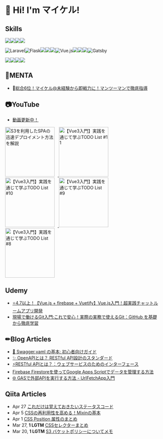 # 👋 Hi! I'm マイケル!
## Skills
<!-- python -->
<img src="https://qiita-user-contents.imgix.net/https%3A%2F%2Fimg.shields.io%2Fbadge%2F-Python-F2C63C.svg%3Flogo%3Dpython%26style%3Dfor-the-badge?ixlib=rb-4.0.0&amp;auto=format&amp;gif-q=60&amp;q=75&amp;s=c17144ccc12f9c19e9dbba2eec5c7980" data-canonical-src="https://img.shields.io/badge/-Python-F2C63C.svg?logo=python&amp;style=for-the-badge" srcset="https://qiita-user-contents.imgix.net/https%3A%2F%2Fimg.shields.io%2Fbadge%2F-Python-F2C63C.svg%3Flogo%3Dpython%26style%3Dfor-the-badge?ixlib=rb-4.0.0&amp;auto=format&amp;gif-q=60&amp;q=75&amp;w=1400&amp;fit=max&amp;s=5d7d909c2f70c6c8a0fc0477bd1a56ae 1x" loading="lazy" style="display:inline"><img src="https://qiita-user-contents.imgix.net/https%3A%2F%2Fimg.shields.io%2Fbadge%2F-Php-777BB4.svg%3Flogo%3Dphp%26style%3Dfor-the-badge%26logoColor%3Dwhite?ixlib=rb-4.0.0&amp;auto=format&amp;gif-q=60&amp;q=75&amp;s=5d58a113c666929bd6e51d1dd4efb231" data-canonical-src="https://img.shields.io/badge/-Php-777BB4.svg?logo=php&amp;style=for-the-badge&amp;logoColor=white" srcset="https://qiita-user-contents.imgix.net/https%3A%2F%2Fimg.shields.io%2Fbadge%2F-Php-777BB4.svg%3Flogo%3Dphp%26style%3Dfor-the-badge%26logoColor%3Dwhite?ixlib=rb-4.0.0&amp;auto=format&amp;gif-q=60&amp;q=75&amp;w=1400&amp;fit=max&amp;s=70e9c04a580873365634ca03a62133b3 1x" loading="lazy" style="display:inline"><img src="https://qiita-user-contents.imgix.net/https%3A%2F%2Fimg.shields.io%2Fbadge%2F-TypeScript-000000.svg%3Fstyle%3Dfor-the-badge%26logo%3Dtypescript%26logoColor%3D61DAFB?ixlib=rb-4.0.0&amp;auto=format&amp;gif-q=60&amp;q=75&amp;s=3d6b6ebf764fd6121cd442338fb6a4ec" data-canonical-src="https://img.shields.io/badge/-TypeScript-000000.svg?style=for-the-badge&amp;logo=typescript&amp;logoColor=61DAFB" srcset="https://qiita-user-contents.imgix.net/https%3A%2F%2Fimg.shields.io%2Fbadge%2F-TypeScript-000000.svg%3Fstyle%3Dfor-the-badge%26logo%3Dtypescript%26logoColor%3D61DAFB?ixlib=rb-4.0.0&amp;auto=format&amp;gif-q=60&amp;q=75&amp;w=1400&amp;fit=max&amp;s=b967daeeb573b1ec59a6d50d8864bd0a 1x" loading="lazy"><img src="https://qiita-user-contents.imgix.net/https%3A%2F%2Fimg.shields.io%2Fbadge%2F-JavaScript-000000.svg%3Fstyle%3Dfor-the-badge%26logo%3DJavaScript%26logoColor%3DF7DF1E?ixlib=rb-4.0.0&amp;auto=format&amp;gif-q=60&amp;q=75&amp;s=7a90e0e66d0f873de7b7fe04977968ba" data-canonical-src="https://img.shields.io/badge/-JavaScript-000000.svg?style=for-the-badge&amp;logo=JavaScript&amp;logoColor=F7DF1E" srcset="https://qiita-user-contents.imgix.net/https%3A%2F%2Fimg.shields.io%2Fbadge%2F-JavaScript-000000.svg%3Fstyle%3Dfor-the-badge%26logo%3DJavaScript%26logoColor%3DF7DF1E?ixlib=rb-4.0.0&amp;auto=format&amp;gif-q=60&amp;q=75&amp;w=1400&amp;fit=max&amp;s=7407354e2f4136e532f4034d855df009 1x" loading="lazy">




<!-- FastAPI -->
<img src="https://img.shields.io/badge/-Laravel-F55247.svg?logo=laravel&style=for-the-badge&logoColor=white" alt="Laravel"><img src="https://img.shields.io/badge/-Flask-000000.svg?logo=flask&style=for-the-badge&logoColor=white" alt="Flask"><img src="https://qiita-user-contents.imgix.net/https%3A%2F%2Fimg.shields.io%2Fbadge%2F-fastapi-009688.svg%3Flogo%3DFastAPI%26style%3Dfor-the-badge%26logoColor%3Dblack?ixlib=rb-4.0.0&amp;auto=format&amp;gif-q=60&amp;q=75&amp;s=8dd66665fcc23dfcdeb481e9f1e62dc4" data-canonical-src="https://img.shields.io/badge/-fastapi-009688.svg?logo=FastAPI&amp;style=for-the-badge&amp;logoColor=black" srcset="https://qiita-user-contents.imgix.net/https%3A%2F%2Fimg.shields.io%2Fbadge%2F-fastapi-009688.svg%3Flogo%3DFastAPI%26style%3Dfor-the-badge%26logoColor%3Dblack?ixlib=rb-4.0.0&amp;auto=format&amp;gif-q=60&amp;q=75&amp;w=1400&amp;fit=max&amp;s=463f99513c38922edc0ccd4adfb25dd9 1x" loading="lazy"><img src="https://qiita-user-contents.imgix.net/https%3A%2F%2Fimg.shields.io%2Fbadge%2F-Node.js-000000.svg%3Flogo%3Dnode.js%26style%3Dfor-the-badge?ixlib=rb-4.0.0&amp;auto=format&amp;gif-q=60&amp;q=75&amp;s=58a7faca7c79608cc0f2f1dd1e56645c" data-canonical-src="https://img.shields.io/badge/-Node.js-000000.svg?logo=node.js&amp;style=for-the-badge" srcset="https://qiita-user-contents.imgix.net/https%3A%2F%2Fimg.shields.io%2Fbadge%2F-Node.js-000000.svg%3Flogo%3Dnode.js%26style%3Dfor-the-badge?ixlib=rb-4.0.0&amp;auto=format&amp;gif-q=60&amp;q=75&amp;w=1400&amp;fit=max&amp;s=72be665f3679ff893ffec6960ff97370 1x" loading="lazy"><img src="https://qiita-user-contents.imgix.net/https%3A%2F%2Fimg.shields.io%2Fbadge%2F-Next.js-000000.svg%3Flogo%3Dnext.js%26style%3Dfor-the-badge?ixlib=rb-4.0.0&amp;auto=format&amp;gif-q=60&amp;q=75&amp;s=35cd13428275432d41a74d49b1f3af9d" data-canonical-src="https://img.shields.io/badge/-Next.js-000000.svg?logo=next.js&amp;style=for-the-badge" srcset="https://qiita-user-contents.imgix.net/https%3A%2F%2Fimg.shields.io%2Fbadge%2F-Next.js-000000.svg%3Flogo%3Dnext.js%26style%3Dfor-the-badge?ixlib=rb-4.0.0&amp;auto=format&amp;gif-q=60&amp;q=75&amp;w=1400&amp;fit=max&amp;s=5033a3650c436d1d742372184ce25248 1x" loading="lazy"><img src="https://img.shields.io/badge/-Vue.js-4FC08D.svg?logo=vue.js&style=for-the-badge&logoColor=white" alt="Vue.js"><img src="https://qiita-user-contents.imgix.net/https%3A%2F%2Fimg.shields.io%2Fbadge%2F-TailwindCSS-000000.svg%3Flogo%3Dtailwindcss%26style%3Dfor-the-badge?ixlib=rb-4.0.0&amp;auto=format&amp;gif-q=60&amp;q=75&amp;s=c5f403335d5eaf1c0b1b5198a6719402" data-canonical-src="https://img.shields.io/badge/-TailwindCSS-000000.svg?logo=tailwindcss&amp;style=for-the-badge" srcset="https://qiita-user-contents.imgix.net/https%3A%2F%2Fimg.shields.io%2Fbadge%2F-TailwindCSS-000000.svg%3Flogo%3Dtailwindcss%26style%3Dfor-the-badge?ixlib=rb-4.0.0&amp;auto=format&amp;gif-q=60&amp;q=75&amp;w=1400&amp;fit=max&amp;s=08e99fafaa806e4e7b5156ce96427343 1x" loading="lazy"><img src="https://qiita-user-contents.imgix.net/https%3A%2F%2Fimg.shields.io%2Fbadge%2F-React-20232A%3Fstyle%3Dfor-the-badge%26logo%3Dreact%26logoColor%3D61DAFB?ixlib=rb-4.0.0&amp;auto=format&amp;gif-q=60&amp;q=75&amp;s=a4f4b17fec4b64ce16a3cd0eeb3e7bff" data-canonical-src="https://img.shields.io/badge/-React-20232A?style=for-the-badge&amp;logo=react&amp;logoColor=61DAFB" srcset="https://qiita-user-contents.imgix.net/https%3A%2F%2Fimg.shields.io%2Fbadge%2F-React-20232A%3Fstyle%3Dfor-the-badge%26logo%3Dreact%26logoColor%3D61DAFB?ixlib=rb-4.0.0&amp;auto=format&amp;gif-q=60&amp;q=75&amp;w=1400&amp;fit=max&amp;s=3492a8e2ede798031903fca64b43a4b3 1x" loading="lazy"><img src="https://qiita-user-contents.imgix.net/https%3A%2F%2Fimg.shields.io%2Fbadge%2F-React-20232A%3Fstyle%3Dfor-the-badge%26logo%3Dreact%26logoColor%3D61DAFB?ixlib=rb-4.0.0&amp;auto=format&amp;gif-q=60&amp;q=75&amp;s=a4f4b17fec4b64ce16a3cd0eeb3e7bff" data-canonical-src="https://img.shields.io/badge/-React-20232A?style=for-the-badge&amp;logo=react&amp;logoColor=61DAFB" srcset="https://qiita-user-contents.imgix.net/https%3A%2F%2Fimg.shields.io%2Fbadge%2F-React-20232A%3Fstyle%3Dfor-the-badge%26logo%3Dreact%26logoColor%3D61DAFB?ixlib=rb-4.0.0&amp;auto=format&amp;gif-q=60&amp;q=75&amp;w=1400&amp;fit=max&amp;s=3492a8e2ede798031903fca64b43a4b3 1x" loading="lazy"><img src="https://img.shields.io/badge/-Gatsby-663399.svg?logo=gatsby&style=for-the-badge&logoColor=white" alt="Gatsby">


<img src="https://qiita-user-contents.imgix.net/https%3A%2F%2Fimg.shields.io%2Fbadge%2F-Nginx-269539.svg%3Flogo%3Dnginx%26style%3Dfor-the-badge?ixlib=rb-4.0.0&amp;auto=format&amp;gif-q=60&amp;q=75&amp;s=3fd95b04ba4987dde181146b5285d5c9" data-canonical-src="https://img.shields.io/badge/-Nginx-269539.svg?logo=nginx&amp;style=for-the-badge" srcset="https://qiita-user-contents.imgix.net/https%3A%2F%2Fimg.shields.io%2Fbadge%2F-Nginx-269539.svg%3Flogo%3Dnginx%26style%3Dfor-the-badge?ixlib=rb-4.0.0&amp;auto=format&amp;gif-q=60&amp;q=75&amp;w=1400&amp;fit=max&amp;s=b767bc1ba701ea870efa19d113d5762e 1x" loading="lazy"><img src="https://qiita-user-contents.imgix.net/https%3A%2F%2Fimg.shields.io%2Fbadge%2F-Docker-1488C6.svg%3Flogo%3Ddocker%26style%3Dfor-the-badge?ixlib=rb-4.0.0&amp;auto=format&amp;gif-q=60&amp;q=75&amp;s=14a6094ef3229a37e7d5126c6cb6ac7a" data-canonical-src="https://img.shields.io/badge/-Docker-1488C6.svg?logo=docker&amp;style=for-the-badge" srcset="https://qiita-user-contents.imgix.net/https%3A%2F%2Fimg.shields.io%2Fbadge%2F-Docker-1488C6.svg%3Flogo%3Ddocker%26style%3Dfor-the-badge?ixlib=rb-4.0.0&amp;auto=format&amp;gif-q=60&amp;q=75&amp;w=1400&amp;fit=max&amp;s=708ff5994d8c5b4c433e0de3ff01e257 1x" loading="lazy"><img src="https://qiita-user-contents.imgix.net/https%3A%2F%2Fimg.shields.io%2Fbadge%2F-githubactions-FFFFFF.svg%3Flogo%3Dgithub-actions%26style%3Dfor-the-badge?ixlib=rb-4.0.0&amp;auto=format&amp;gif-q=60&amp;q=75&amp;s=2476e16acd4c54fb4bf78852e6390101" data-canonical-src="https://img.shields.io/badge/-githubactions-FFFFFF.svg?logo=github-actions&amp;style=for-the-badge" srcset="https://qiita-user-contents.imgix.net/https%3A%2F%2Fimg.shields.io%2Fbadge%2F-githubactions-FFFFFF.svg%3Flogo%3Dgithub-actions%26style%3Dfor-the-badge?ixlib=rb-4.0.0&amp;auto=format&amp;gif-q=60&amp;q=75&amp;w=1400&amp;fit=max&amp;s=f0cfacc2c9a959abe1ef49d9b82cdc39 1x" loading="lazy"><img src="https://qiita-user-contents.imgix.net/https%3A%2F%2Fimg.shields.io%2Fbadge%2F-Amazon%2520aws-232F3E.svg%3Flogo%3Damazon-aws%26style%3Dfor-the-badge?ixlib=rb-4.0.0&amp;auto=format&amp;gif-q=60&amp;q=75&amp;s=43f20d79eca53cf2985eed6a2169447c" data-canonical-src="https://img.shields.io/badge/-Amazon%20aws-232F3E.svg?logo=amazon-aws&amp;style=for-the-badge" srcset="https://qiita-user-contents.imgix.net/https%3A%2F%2Fimg.shields.io%2Fbadge%2F-Amazon%2520aws-232F3E.svg%3Flogo%3Damazon-aws%26style%3Dfor-the-badge?ixlib=rb-4.0.0&amp;auto=format&amp;gif-q=60&amp;q=75&amp;w=1400&amp;fit=max&amp;s=fac5408d85e14055adf25c8a80d09ed8 1x" loading="lazy">

## 🐶MENTA

- 🎉[総合6位！マイケル@未経験から即戦力に！マンツーマンで徹底指導](https://menta.work/user/4436)

## 📷YouTube
- [動画更新中！](https://www.youtube.com/channel/UCGq2Y94R8nXkJw0m2YFO4fA)


<!-- latest-youtube-posts:start -->
<p>
  <a href="https://www.youtube.com/watch?v=5Gg0ZhdCcag">
    <img src="https://i.ytimg.com/vi/5Gg0ZhdCcag/mqdefault.jpg" alt="S3を利用したSPAの迅速デプロイメント方法を解説" style="width: 160px; height: auto; margin-right: 10px;">
  </a>
  <a href="https://www.youtube.com/watch?v=HngThxAVelU">
    <img src="https://i.ytimg.com/vi/HngThxAVelU/mqdefault.jpg" alt="【Vue3入門】実践を通じて学ぶTODO List #1 1" style="width: 160px; height: auto; margin-right: 10px;">
  </a>
  <a href="https://www.youtube.com/watch?v=QMfBuFT-3DM">
    <img src="https://i.ytimg.com/vi/QMfBuFT-3DM/mqdefault.jpg" alt="【Vue3入門】実践を通じて学ぶTODO List #10" style="width: 160px; height: auto; margin-right: 10px;">
  </a>
  <a href="https://www.youtube.com/watch?v=HSkG2W1wNVk">
    <img src="https://i.ytimg.com/vi/HSkG2W1wNVk/mqdefault.jpg" alt="【Vue3入門】実践を通じて学ぶTODO List #9" style="width: 160px; height: auto; margin-right: 10px;">
  </a>
  <a href="https://www.youtube.com/watch?v=Dy3INHmlvCw">
    <img src="https://i.ytimg.com/vi/Dy3INHmlvCw/mqdefault.jpg" alt="【Vue3入門】実践を通じて学ぶTODO List #8" style="width: 160px; height: auto; margin-right: 10px;">
  </a>
</p>
<!-- latest-youtube-posts:end -->
<!-- latest-youtube-posts:end -->
<!-- latest-youtube-posts:end -->
<!-- latest-youtube-posts:end -->
<!-- latest-youtube-posts:end -->
<!-- latest-youtube-posts:end -->
<!-- latest-youtube-posts:end -->
<!-- latest-youtube-posts:end -->
<!-- latest-youtube-posts:end -->
<!-- latest-youtube-posts:end -->
<!-- latest-youtube-posts:end -->
<!-- latest-youtube-posts:end -->
<!-- latest-youtube-posts:end -->
<!-- latest-youtube-posts:end -->
<!-- latest-youtube-posts:end -->
<!-- latest-youtube-posts:end -->
<!-- latest-youtube-posts:end -->
<!-- latest-youtube-posts:end -->
<!-- latest-youtube-posts:end -->
<!-- latest-youtube-posts:end -->
<!-- latest-youtube-posts:end -->
<!-- latest-youtube-posts:end -->
<!-- latest-youtube-posts:end -->
<!-- latest-youtube-posts:end -->
<!-- latest-youtube-posts:end -->
<!-- latest-youtube-posts:end -->
<!-- latest-youtube-posts:end -->
<!-- latest-youtube-posts:end -->
<!-- latest-youtube-posts:end -->
<!-- latest-youtube-posts:end -->
<!-- latest-youtube-posts:end -->
<!-- latest-youtube-posts:end -->
<!-- latest-youtube-posts:end -->
<!-- latest-youtube-posts:end -->
<!-- latest-youtube-posts:end -->
<!-- latest-youtube-posts:end -->
<!-- latest-youtube-posts:end -->
<!-- latest-youtube-posts:end -->
<!-- latest-youtube-posts:end -->
<!-- latest-youtube-posts:end -->
<!-- latest-youtube-posts:end -->
<!-- latest-youtube-posts:end -->
<!-- latest-youtube-posts:end -->
<!-- latest-youtube-posts:end -->
<!-- latest-youtube-posts:end -->
<!-- latest-youtube-posts:end -->
<!-- latest-youtube-posts:end -->
<!-- latest-youtube-posts:end -->
<!-- latest-youtube-posts:end -->
<!-- latest-youtube-posts:end -->
<!-- latest-youtube-posts:end -->
<!-- latest-youtube-posts:end -->
<!-- latest-youtube-posts:end -->
<!-- latest-youtube-posts:end -->
<!-- latest-youtube-posts:end -->
<!-- latest-youtube-posts:end -->
<!-- latest-youtube-posts:end -->
<!-- latest-youtube-posts:end -->
<!-- latest-youtube-posts:end -->
<!-- latest-youtube-posts:end -->
<!-- latest-youtube-posts:end -->
<!-- latest-youtube-posts:end -->
<!-- latest-youtube-posts:end -->
<!-- latest-youtube-posts:end -->
<!-- latest-youtube-posts:end -->
<!-- latest-youtube-posts:end -->
<!-- latest-youtube-posts:end -->
<!-- latest-youtube-posts:end -->
<!-- latest-youtube-posts:end -->
<!-- latest-youtube-posts:end -->
<!-- latest-youtube-posts:end -->
<!-- latest-youtube-posts:end -->
<!-- latest-youtube-posts:end -->
<!-- latest-youtube-posts:end -->
<!-- latest-youtube-posts:end -->
<!-- latest-youtube-posts:end -->
<!-- latest-youtube-posts:end -->
<!-- latest-youtube-posts:end -->
<!-- latest-youtube-posts:end -->
<!-- latest-youtube-posts:end -->
<!-- latest-youtube-posts:end -->
<!-- latest-youtube-posts:end -->
<!-- latest-youtube-posts:end -->
<!-- latest-youtube-posts:end -->
<!-- latest-youtube-posts:end -->
<!-- latest-youtube-posts:end -->
<!-- latest-youtube-posts:end -->
<!-- latest-youtube-posts:end -->
<!-- latest-youtube-posts:end -->
<!-- latest-youtube-posts:end -->
<!-- latest-youtube-posts:end -->
<!-- latest-youtube-posts:end -->
<!-- latest-youtube-posts:end -->
<!-- latest-youtube-posts:end -->
<!-- latest-youtube-posts:end -->
<!-- latest-youtube-posts:end -->
<!-- latest-youtube-posts:end -->
<!-- latest-youtube-posts:end -->
<!-- latest-youtube-posts:end -->
<!-- latest-youtube-posts:end -->
<!-- latest-youtube-posts:end -->
<!-- latest-youtube-posts:end -->
<!-- latest-youtube-posts:end -->
<!-- latest-youtube-posts:end -->
<!-- latest-youtube-posts:end -->
<!-- latest-youtube-posts:end -->
<!-- latest-youtube-posts:end -->
<!-- latest-youtube-posts:end -->
<!-- latest-youtube-posts:end -->
<!-- latest-youtube-posts:end -->
<!-- latest-youtube-posts:end -->
<!-- latest-youtube-posts:end -->
<!-- latest-youtube-posts:end -->
<!-- latest-youtube-posts:end -->
<!-- latest-youtube-posts:end -->
<!-- latest-youtube-posts:end -->
<!-- latest-youtube-posts:end -->
<!-- latest-youtube-posts:end -->
<!-- latest-youtube-posts:end -->
<!-- latest-youtube-posts:end -->
<!-- latest-youtube-posts:end -->
<!-- latest-youtube-posts:end -->
<!-- latest-youtube-posts:end -->
<!-- latest-youtube-posts:end -->
<!-- latest-youtube-posts:end -->
<!-- latest-youtube-posts:end -->
<!-- latest-youtube-posts:end -->
<!-- latest-youtube-posts:end -->
<!-- latest-youtube-posts:end -->
<!-- latest-youtube-posts:end -->
<!-- latest-youtube-posts:end -->
<!-- latest-youtube-posts:end -->
<!-- latest-youtube-posts:end -->
<!-- latest-youtube-posts:end -->
<!-- latest-youtube-posts:end -->
<!-- latest-youtube-posts:end -->
<!-- latest-youtube-posts:end -->
<!-- latest-youtube-posts:end -->
<!-- latest-youtube-posts:end -->
<!-- latest-youtube-posts:end -->
<!-- latest-youtube-posts:end -->
<!-- latest-youtube-posts:end -->
<!-- latest-youtube-posts:end -->
<!-- latest-youtube-posts:end -->
<!-- latest-youtube-posts:end -->
<!-- latest-youtube-posts:end -->
<!-- latest-youtube-posts:end -->
<!-- latest-youtube-posts:end -->
<!-- latest-youtube-posts:end -->
<!-- latest-youtube-posts:end -->
<!-- latest-youtube-posts:end -->
<!-- latest-youtube-posts:end -->
<!-- latest-youtube-posts:end -->
<!-- latest-youtube-posts:end -->
<!-- latest-youtube-posts:end -->
<!-- latest-youtube-posts:end -->
<!-- latest-youtube-posts:end -->
<!-- latest-youtube-posts:end -->
<!-- latest-youtube-posts:end -->
<!-- latest-youtube-posts:end -->
<!-- latest-youtube-posts:end -->
<!-- latest-youtube-posts:end -->
<!-- latest-youtube-posts:end -->
<!-- latest-youtube-posts:end -->
<!-- latest-youtube-posts:end -->
<!-- latest-youtube-posts:end -->
<!-- latest-youtube-posts:end -->
<!-- latest-youtube-posts:end -->
<!-- latest-youtube-posts:end -->
<!-- latest-youtube-posts:end -->
<!-- latest-youtube-posts:end -->
<!-- latest-youtube-posts:end -->
<!-- latest-youtube-posts:end -->
<!-- latest-youtube-posts:end -->
<!-- latest-youtube-posts:end -->
<!-- latest-youtube-posts:end -->
<!-- latest-youtube-posts:end -->
<!-- latest-youtube-posts:end -->
<!-- latest-youtube-posts:end -->
<!-- latest-youtube-posts:end -->
<!-- latest-youtube-posts:end -->
<!-- latest-youtube-posts:end -->
<!-- latest-youtube-posts:end -->
<!-- latest-youtube-posts:end -->
<!-- latest-youtube-posts:end -->
<!-- latest-youtube-posts:end -->
<!-- latest-youtube-posts:end -->
<!-- latest-youtube-posts:end -->
<!-- latest-youtube-posts:end -->
<!-- latest-youtube-posts:end -->
<!-- latest-youtube-posts:end -->
<!-- latest-youtube-posts:end -->
<!-- latest-youtube-posts:end -->
<!-- latest-youtube-posts:end -->
<!-- latest-youtube-posts:end -->
<!-- latest-youtube-posts:end -->
<!-- latest-youtube-posts:end -->
<!-- latest-youtube-posts:end -->
<!-- latest-youtube-posts:end -->
<!-- latest-youtube-posts:end -->
<!-- latest-youtube-posts:end -->
<!-- latest-youtube-posts:end -->
<!-- latest-youtube-posts:end -->
<!-- latest-youtube-posts:end -->
<!-- latest-youtube-posts:end -->
<!-- latest-youtube-posts:end -->
<!-- latest-youtube-posts:end -->
<!-- latest-youtube-posts:end -->
<!-- latest-youtube-posts:end -->
<!-- latest-youtube-posts:end -->
<!-- latest-youtube-posts:end -->
<!-- latest-youtube-posts:end -->
<!-- latest-youtube-posts:end -->
<!-- latest-youtube-posts:end -->
<!-- latest-youtube-posts:end -->
<!-- latest-youtube-posts:end -->
<!-- latest-youtube-posts:end -->
<!-- latest-youtube-posts:end -->
<!-- latest-youtube-posts:end -->
<!-- latest-youtube-posts:end -->
<!-- latest-youtube-posts:end -->
<!-- latest-youtube-posts:end -->
<!-- latest-youtube-posts:end -->
<!-- latest-youtube-posts:end -->
<!-- latest-youtube-posts:end -->
<!-- latest-youtube-posts:end -->
<!-- latest-youtube-posts:end -->
<!-- latest-youtube-posts:end -->
<!-- latest-youtube-posts:end -->
<!-- latest-youtube-posts:end -->
<!-- latest-youtube-posts:end -->
<!-- latest-youtube-posts:end -->
<!-- latest-youtube-posts:end -->
<!-- latest-youtube-posts:end -->
<!-- latest-youtube-posts:end -->
<!-- latest-youtube-posts:end -->
<!-- latest-youtube-posts:end -->
<!-- latest-youtube-posts:end -->
<!-- latest-youtube-posts:end -->
<!-- latest-youtube-posts:end -->
<!-- latest-youtube-posts:end -->
<!-- latest-youtube-posts:end -->
<!-- latest-youtube-posts:end -->
<!-- latest-youtube-posts:end -->
<!-- latest-youtube-posts:end -->
<!-- latest-youtube-posts:end -->
<!-- latest-youtube-posts:end -->
<!-- latest-youtube-posts:end -->
<!-- latest-youtube-posts:end -->
<!-- latest-youtube-posts:end -->
<!-- latest-youtube-posts:end -->
<!-- latest-youtube-posts:end -->
<!-- latest-youtube-posts:end -->
<!-- latest-youtube-posts:end -->
<!-- latest-youtube-posts:end -->
<!-- latest-youtube-posts:end -->
<!-- latest-youtube-posts:end -->
<!-- latest-youtube-posts:end -->
<!-- latest-youtube-posts:end -->
<!-- latest-youtube-posts:end -->
<!-- latest-youtube-posts:end -->
<!-- latest-youtube-posts:end -->
<!-- latest-youtube-posts:end -->
<!-- latest-youtube-posts:end -->
<!-- latest-youtube-posts:end -->
<!-- latest-youtube-posts:end -->
<!-- latest-youtube-posts:end -->
<!-- latest-youtube-posts:end -->
<!-- latest-youtube-posts:end -->
<!-- latest-youtube-posts:end -->
<!-- latest-youtube-posts:end -->
<!-- latest-youtube-posts:end -->
<!-- latest-youtube-posts:end -->
<!-- latest-youtube-posts:end -->
<!-- latest-youtube-posts:end -->
<!-- latest-youtube-posts:end -->
<!-- latest-youtube-posts:end -->
<!-- latest-youtube-posts:end -->
<!-- latest-youtube-posts:end -->
<!-- latest-youtube-posts:end -->
<!-- latest-youtube-posts:end -->
<!-- latest-youtube-posts:end -->
<!-- latest-youtube-posts:end -->
<!-- latest-youtube-posts:end -->
<!-- latest-youtube-posts:end -->
<!-- latest-youtube-posts:end -->
<!-- latest-youtube-posts:end -->
<!-- latest-youtube-posts:end -->
<!-- latest-youtube-posts:end -->
<!-- latest-youtube-posts:end -->
<!-- latest-youtube-posts:end -->
<!-- latest-youtube-posts:end -->
<!-- latest-youtube-posts:end -->
<!-- latest-youtube-posts:end -->
<!-- latest-youtube-posts:end -->
<!-- latest-youtube-posts:end -->
<!-- latest-youtube-posts:end -->
<!-- latest-youtube-posts:end -->
<!-- latest-youtube-posts:end -->
<!-- latest-youtube-posts:end -->
<!-- latest-youtube-posts:end -->
<!-- latest-youtube-posts:end -->
<!-- latest-youtube-posts:end -->
<!-- latest-youtube-posts:end -->
<!-- latest-youtube-posts:end -->
<!-- latest-youtube-posts:end -->
<!-- latest-youtube-posts:end -->
<!-- latest-youtube-posts:end -->
<!-- latest-youtube-posts:end -->
<!-- latest-youtube-posts:end -->
<!-- latest-youtube-posts:end -->
<!-- latest-youtube-posts:end -->
<!-- latest-youtube-posts:end -->
<!-- latest-youtube-posts:end -->
<!-- latest-youtube-posts:end -->
<!-- latest-youtube-posts:end -->
<!-- latest-youtube-posts:end -->
<!-- latest-youtube-posts:end -->
<!-- latest-youtube-posts:end -->
<!-- latest-youtube-posts:end -->
<!-- latest-youtube-posts:end -->
<!-- latest-youtube-posts:end -->
<!-- latest-youtube-posts:end -->
<!-- latest-youtube-posts:end -->
<!-- latest-youtube-posts:end -->
<!-- latest-youtube-posts:end -->
<!-- latest-youtube-posts:end -->
<!-- latest-youtube-posts:end -->
<!-- latest-youtube-posts:end -->
<!-- latest-youtube-posts:end -->
<!-- latest-youtube-posts:end -->
<!-- latest-youtube-posts:end -->
<!-- latest-youtube-posts:end -->
<!-- latest-youtube-posts:end -->
<!-- latest-youtube-posts:end -->
<!-- latest-youtube-posts:end -->
<!-- latest-youtube-posts:end -->
<!-- latest-youtube-posts:end -->
<!-- latest-youtube-posts:end -->
<!-- latest-youtube-posts:end -->
<!-- latest-youtube-posts:end -->
<!-- latest-youtube-posts:end -->
<!-- latest-youtube-posts:end -->
<!-- latest-youtube-posts:end -->
<!-- latest-youtube-posts:end -->
<!-- latest-youtube-posts:end -->
<!-- latest-youtube-posts:end -->
<!-- latest-youtube-posts:end -->
<!-- latest-youtube-posts:end -->
<!-- latest-youtube-posts:end -->
<!-- latest-youtube-posts:end -->
<!-- latest-youtube-posts:end -->
<!-- latest-youtube-posts:end -->
<!-- latest-youtube-posts:end -->
<!-- latest-youtube-posts:end -->
<!-- latest-youtube-posts:end -->
<!-- latest-youtube-posts:end -->
<!-- latest-youtube-posts:end -->
<!-- latest-youtube-posts:end -->
<!-- latest-youtube-posts:end -->
<!-- latest-youtube-posts:end -->
<!-- latest-youtube-posts:end -->
<!-- latest-youtube-posts:end -->
<!-- latest-youtube-posts:end -->
<!-- latest-youtube-posts:end -->
<!-- latest-youtube-posts:end -->
<!-- latest-youtube-posts:end -->
<!-- latest-youtube-posts:end -->
<!-- latest-youtube-posts:end -->
<!-- latest-youtube-posts:end -->
<!-- latest-youtube-posts:end -->
<!-- latest-youtube-posts:end -->
<!-- latest-youtube-posts:end -->
<!-- latest-youtube-posts:end -->
<!-- latest-youtube-posts:end -->
<!-- latest-youtube-posts:end -->
<!-- latest-youtube-posts:end -->
<!-- latest-youtube-posts:end -->
<!-- latest-youtube-posts:end -->
<!-- latest-youtube-posts:end -->
<!-- latest-youtube-posts:end -->
<!-- latest-youtube-posts:end -->
<!-- latest-youtube-posts:end -->
<!-- latest-youtube-posts:end -->
<!-- latest-youtube-posts:end -->
<!-- latest-youtube-posts:end -->
<!-- latest-youtube-posts:end -->
<!-- latest-youtube-posts:end -->
<!-- latest-youtube-posts:end -->
<!-- latest-youtube-posts:end -->
<!-- latest-youtube-posts:end -->
<!-- latest-youtube-posts:end -->
<!-- latest-youtube-posts:end -->
<!-- latest-youtube-posts:end -->
<!-- latest-youtube-posts:end -->
<!-- latest-youtube-posts:end -->
<!-- latest-youtube-posts:end -->
<!-- latest-youtube-posts:end -->
<!-- latest-youtube-posts:end -->
<!-- latest-youtube-posts:end -->
<!-- latest-youtube-posts:end -->
<!-- latest-youtube-posts:end -->
<!-- latest-youtube-posts:end -->
<!-- latest-youtube-posts:end -->
<!-- latest-youtube-posts:end -->
<!-- latest-youtube-posts:end -->
<!-- latest-youtube-posts:end -->
<!-- latest-youtube-posts:end -->
<!-- latest-youtube-posts:end -->
<!-- latest-youtube-posts:end -->
<!-- latest-youtube-posts:end -->
<!-- latest-youtube-posts:end -->
<!-- latest-youtube-posts:end -->
<!-- latest-youtube-posts:end -->
<!-- latest-youtube-posts:end -->
<!-- latest-youtube-posts:end -->
<!-- latest-youtube-posts:end -->
<!-- latest-youtube-posts:end -->
<!-- latest-youtube-posts:end -->
<!-- latest-youtube-posts:end -->
<!-- latest-youtube-posts:end -->
<!-- latest-youtube-posts:end -->
<!-- latest-youtube-posts:end -->
<!-- latest-youtube-posts:end -->
<!-- latest-youtube-posts:end -->
<!-- latest-youtube-posts:end -->
<!-- latest-youtube-posts:end -->
<!-- latest-youtube-posts:end -->
<!-- latest-youtube-posts:end -->
<!-- latest-youtube-posts:end -->
<!-- latest-youtube-posts:end -->
<!-- latest-youtube-posts:end -->
<!-- latest-youtube-posts:end -->
<!-- latest-youtube-posts:end -->
<!-- latest-youtube-posts:end -->
<!-- latest-youtube-posts:end -->
<!-- latest-youtube-posts:end -->
<!-- latest-youtube-posts:end -->
<!-- latest-youtube-posts:end -->
<!-- latest-youtube-posts:end -->
<!-- latest-youtube-posts:end -->
<!-- latest-youtube-posts:end -->
<!-- latest-youtube-posts:end -->
<!-- latest-youtube-posts:end -->
<!-- latest-youtube-posts:end -->
<!-- latest-youtube-posts:end -->
<!-- latest-youtube-posts:end -->
<!-- latest-youtube-posts:end -->
<!-- latest-youtube-posts:end -->
<!-- latest-youtube-posts:end -->
<!-- latest-youtube-posts:end -->
<!-- latest-youtube-posts:end -->
<!-- latest-youtube-posts:end -->
<!-- latest-youtube-posts:end -->
<!-- latest-youtube-posts:end -->
<!-- latest-youtube-posts:end -->
<!-- latest-youtube-posts:end -->
<!-- latest-youtube-posts:end -->
<!-- latest-youtube-posts:end -->
<!-- latest-youtube-posts:end -->
<!-- latest-youtube-posts:end -->
<!-- latest-youtube-posts:end -->
<!-- latest-youtube-posts:end -->
<!-- latest-youtube-posts:end -->
<!-- latest-youtube-posts:end -->
<!-- latest-youtube-posts:end -->
<!-- latest-youtube-posts:end -->
<!-- latest-youtube-posts:end -->
<!-- latest-youtube-posts:end -->
<!-- latest-youtube-posts:end -->
<!-- latest-youtube-posts:end -->
<!-- latest-youtube-posts:end -->
<!-- latest-youtube-posts:end -->
<!-- latest-youtube-posts:end -->
<!-- latest-youtube-posts:end -->
<!-- latest-youtube-posts:end -->
<!-- latest-youtube-posts:end -->
<!-- latest-youtube-posts:end -->
<!-- latest-youtube-posts:end -->
<!-- latest-youtube-posts:end -->
<!-- latest-youtube-posts:end -->
<!-- latest-youtube-posts:end -->
<!-- latest-youtube-posts:end -->
<!-- latest-youtube-posts:end -->
<!-- latest-youtube-posts:end -->
<!-- latest-youtube-posts:end -->
<!-- latest-youtube-posts:end -->
<!-- latest-youtube-posts:end -->
<!-- latest-youtube-posts:end -->
<!-- latest-youtube-posts:end -->
<!-- latest-youtube-posts:end -->
<!-- latest-youtube-posts:end -->
<!-- latest-youtube-posts:end -->
<!-- latest-youtube-posts:end -->
<!-- latest-youtube-posts:end -->
<!-- latest-youtube-posts:end -->
<!-- latest-youtube-posts:end -->
<!-- latest-youtube-posts:end -->
<!-- latest-youtube-posts:end -->
<!-- latest-youtube-posts:end -->
<!-- latest-youtube-posts:end -->
<!-- latest-youtube-posts:end -->
<!-- latest-youtube-posts:end -->
<!-- latest-youtube-posts:end -->
<!-- latest-youtube-posts:end -->
<!-- latest-youtube-posts:end -->
<!-- latest-youtube-posts:end -->
<!-- latest-youtube-posts:end -->
<!-- latest-youtube-posts:end -->
<!-- latest-youtube-posts:end -->
<!-- latest-youtube-posts:end -->
<!-- latest-youtube-posts:end -->
<!-- latest-youtube-posts:end -->
<!-- latest-youtube-posts:end -->
<!-- latest-youtube-posts:end -->
<!-- latest-youtube-posts:end -->
<!-- latest-youtube-posts:end -->
<!-- latest-youtube-posts:end -->
<!-- latest-youtube-posts:end -->
<!-- latest-youtube-posts:end -->
<!-- latest-youtube-posts:end -->
<!-- latest-youtube-posts:end -->
<!-- latest-youtube-posts:end -->
<!-- latest-youtube-posts:end -->
<!-- latest-youtube-posts:end -->
<!-- latest-youtube-posts:end -->
<!-- latest-youtube-posts:end -->
<!-- latest-youtube-posts:end -->
<!-- latest-youtube-posts:end -->
<!-- latest-youtube-posts:end -->
<!-- latest-youtube-posts:end -->
<!-- latest-youtube-posts:end -->
<!-- latest-youtube-posts:end -->
<!-- latest-youtube-posts:end -->
<!-- latest-youtube-posts:end -->
<!-- latest-youtube-posts:end -->
<!-- latest-youtube-posts:end -->
<!-- latest-youtube-posts:end -->
<!-- latest-youtube-posts:end -->
<!-- latest-youtube-posts:end -->
<!-- latest-youtube-posts:end -->
<!-- latest-youtube-posts:end -->
<!-- latest-youtube-posts:end -->
<!-- latest-youtube-posts:end -->
<!-- latest-youtube-posts:end -->
<!-- latest-youtube-posts:end -->
<!-- latest-youtube-posts:end -->
<!-- latest-youtube-posts:end -->
<!-- latest-youtube-posts:end -->
<!-- latest-youtube-posts:end -->
<!-- latest-youtube-posts:end -->
<!-- latest-youtube-posts:end -->
<!-- latest-youtube-posts:end -->
<!-- latest-youtube-posts:end -->
<!-- latest-youtube-posts:end -->
<!-- latest-youtube-posts:end -->
<!-- latest-youtube-posts:end -->
<!-- latest-youtube-posts:end -->
<!-- latest-youtube-posts:end -->
<!-- latest-youtube-posts:end -->
<!-- latest-youtube-posts:end -->
<!-- latest-youtube-posts:end -->
<!-- latest-youtube-posts:end -->
<!-- latest-youtube-posts:end -->
<!-- latest-youtube-posts:end -->
<!-- latest-youtube-posts:end -->
<!-- latest-youtube-posts:end -->
<!-- latest-youtube-posts:end -->
<!-- latest-youtube-posts:end -->
<!-- latest-youtube-posts:end -->
<!-- latest-youtube-posts:end -->
<!-- latest-youtube-posts:end -->
<!-- latest-youtube-posts:end -->
<!-- latest-youtube-posts:end -->
<!-- latest-youtube-posts:end -->
<!-- latest-youtube-posts:end -->
<!-- latest-youtube-posts:end -->
<!-- latest-youtube-posts:end -->
<!-- latest-youtube-posts:end -->
<!-- latest-youtube-posts:end -->
<!-- latest-youtube-posts:end -->
<!-- latest-youtube-posts:end -->
<!-- latest-youtube-posts:end -->
<!-- latest-youtube-posts:end -->
<!-- latest-youtube-posts:end -->
<!-- latest-youtube-posts:end -->
<!-- latest-youtube-posts:end -->
<!-- latest-youtube-posts:end -->
<!-- latest-youtube-posts:end -->
<!-- latest-youtube-posts:end -->
<!-- latest-youtube-posts:end -->
<!-- latest-youtube-posts:end -->
<!-- latest-youtube-posts:end -->
<!-- latest-youtube-posts:end -->
<!-- latest-youtube-posts:end -->
<!-- latest-youtube-posts:end -->
<!-- latest-youtube-posts:end -->
<!-- latest-youtube-posts:end -->
<!-- latest-youtube-posts:end -->
<!-- latest-youtube-posts:end -->
<!-- latest-youtube-posts:end -->
<!-- latest-youtube-posts:end -->
<!-- latest-youtube-posts:end -->
<!-- latest-youtube-posts:end -->
<!-- latest-youtube-posts:end -->
<!-- latest-youtube-posts:end -->
<!-- latest-youtube-posts:end -->
<!-- latest-youtube-posts:end -->
<!-- latest-youtube-posts:end -->
<!-- latest-youtube-posts:end -->
<!-- latest-youtube-posts:end -->
<!-- latest-youtube-posts:end -->
<!-- latest-youtube-posts:end -->
<!-- latest-youtube-posts:end -->
<!-- latest-youtube-posts:end -->
<!-- latest-youtube-posts:end -->
<!-- latest-youtube-posts:end -->
<!-- latest-youtube-posts:end -->
<!-- latest-youtube-posts:end -->
<!-- latest-youtube-posts:end -->
<!-- latest-youtube-posts:end -->
<!-- latest-youtube-posts:end -->
<!-- latest-youtube-posts:end -->
<!-- latest-youtube-posts:end -->
<!-- latest-youtube-posts:end -->
<!-- latest-youtube-posts:end -->
<!-- latest-youtube-posts:end -->
<!-- latest-youtube-posts:end -->
<!-- latest-youtube-posts:end -->
<!-- latest-youtube-posts:end -->
<!-- latest-youtube-posts:end -->
<!-- latest-youtube-posts:end -->
<!-- latest-youtube-posts:end -->
<!-- latest-youtube-posts:end -->
<!-- latest-youtube-posts:end -->
<!-- latest-youtube-posts:end -->
<!-- latest-youtube-posts:end -->
<!-- latest-youtube-posts:end -->
<!-- latest-youtube-posts:end -->
<!-- latest-youtube-posts:end -->
<!-- latest-youtube-posts:end -->
<!-- latest-youtube-posts:end -->
<!-- latest-youtube-posts:end -->
<!-- latest-youtube-posts:end -->
<!-- latest-youtube-posts:end -->
<!-- latest-youtube-posts:end -->
<!-- latest-youtube-posts:end -->
<!-- latest-youtube-posts:end -->
<!-- latest-youtube-posts:end -->
<!-- latest-youtube-posts:end -->
<!-- latest-youtube-posts:end -->
<!-- latest-youtube-posts:end -->
<!-- latest-youtube-posts:end -->
<!-- latest-youtube-posts:end -->
<!-- latest-youtube-posts:end -->
<!-- latest-youtube-posts:end -->
<!-- latest-youtube-posts:end -->
<!-- latest-youtube-posts:end -->
<!-- latest-youtube-posts:end -->
<!-- latest-youtube-posts:end -->
<!-- latest-youtube-posts:end -->
<!-- latest-youtube-posts:end -->
<!-- latest-youtube-posts:end -->
<!-- latest-youtube-posts:end -->
<!-- latest-youtube-posts:end -->
<!-- latest-youtube-posts:end -->
<!-- latest-youtube-posts:end -->
<!-- latest-youtube-posts:end -->
<!-- latest-youtube-posts:end -->
<!-- latest-youtube-posts:end -->
<!-- latest-youtube-posts:end -->
<!-- latest-youtube-posts:end -->
<!-- latest-youtube-posts:end -->
<!-- latest-youtube-posts:end -->
<!-- latest-youtube-posts:end -->
<!-- latest-youtube-posts:end -->
<!-- latest-youtube-posts:end -->
<!-- latest-youtube-posts:end -->
<!-- latest-youtube-posts:end -->
<!-- latest-youtube-posts:end -->
<!-- latest-youtube-posts:end -->
<!-- latest-youtube-posts:end -->
<!-- latest-youtube-posts:end -->
<!-- latest-youtube-posts:end -->
<!-- latest-youtube-posts:end -->
<!-- latest-youtube-posts:end -->
<!-- latest-youtube-posts:end -->
<!-- latest-youtube-posts:end -->
<!-- latest-youtube-posts:end -->
<!-- latest-youtube-posts:end -->
<!-- latest-youtube-posts:end -->
<!-- latest-youtube-posts:end -->
<!-- latest-youtube-posts:end -->
<!-- latest-youtube-posts:end -->
<!-- latest-youtube-posts:end -->
<!-- latest-youtube-posts:end -->
<!-- latest-youtube-posts:end -->
<!-- latest-youtube-posts:end -->
<!-- latest-youtube-posts:end -->
<!-- latest-youtube-posts:end -->
<!-- latest-youtube-posts:end -->
<!-- latest-youtube-posts:end -->
<!-- latest-youtube-posts:end -->
<!-- latest-youtube-posts:end -->
<!-- latest-youtube-posts:end -->
<!-- latest-youtube-posts:end -->
<!-- latest-youtube-posts:end -->
<!-- latest-youtube-posts:end -->
<!-- latest-youtube-posts:end -->
<!-- latest-youtube-posts:end -->
<!-- latest-youtube-posts:end -->
<!-- latest-youtube-posts:end -->
<!-- latest-youtube-posts:end -->
<!-- latest-youtube-posts:end -->
<!-- latest-youtube-posts:end -->
<!-- latest-youtube-posts:end -->
<!-- latest-youtube-posts:end -->
<!-- latest-youtube-posts:end -->
<!-- latest-youtube-posts:end -->
<!-- latest-youtube-posts:end -->
<!-- latest-youtube-posts:end -->
<!-- latest-youtube-posts:end -->
<!-- latest-youtube-posts:end -->
<!-- latest-youtube-posts:end -->
<!-- latest-youtube-posts:end -->
<!-- latest-youtube-posts:end -->
<!-- latest-youtube-posts:end -->
<!-- latest-youtube-posts:end -->
<!-- latest-youtube-posts:end -->
<!-- latest-youtube-posts:end -->
<!-- latest-youtube-posts:end -->
<!-- latest-youtube-posts:end -->
<!-- latest-youtube-posts:end -->
<!-- latest-youtube-posts:end -->
<!-- latest-youtube-posts:end -->
<!-- latest-youtube-posts:end -->
<!-- latest-youtube-posts:end -->
<!-- latest-youtube-posts:end -->
<!-- latest-youtube-posts:end -->
<!-- latest-youtube-posts:end -->
<!-- latest-youtube-posts:end -->
<!-- latest-youtube-posts:end -->
<!-- latest-youtube-posts:end -->
<!-- latest-youtube-posts:end -->
<!-- latest-youtube-posts:end -->
<!-- latest-youtube-posts:end -->
<!-- latest-youtube-posts:end -->
<!-- latest-youtube-posts:end -->
<!-- latest-youtube-posts:end -->
<!-- latest-youtube-posts:end -->
<!-- latest-youtube-posts:end -->
<!-- latest-youtube-posts:end -->
<!-- latest-youtube-posts:end -->
<!-- latest-youtube-posts:end -->
<!-- latest-youtube-posts:end -->
<!-- latest-youtube-posts:end -->
<!-- latest-youtube-posts:end -->
<!-- latest-youtube-posts:end -->
<!-- latest-youtube-posts:end -->
<!-- latest-youtube-posts:end -->
<!-- latest-youtube-posts:end -->
<!-- latest-youtube-posts:end -->
<!-- latest-youtube-posts:end -->
<!-- latest-youtube-posts:end -->
<!-- latest-youtube-posts:end -->
<!-- latest-youtube-posts:end -->
<!-- latest-youtube-posts:end -->
<!-- latest-youtube-posts:end -->
<!-- latest-youtube-posts:end -->
<!-- latest-youtube-posts:end -->
<!-- latest-youtube-posts:end -->
<!-- latest-youtube-posts:end -->
<!-- latest-youtube-posts:end -->
<!-- latest-youtube-posts:end -->
<!-- latest-youtube-posts:end -->
<!-- latest-youtube-posts:end -->
<!-- latest-youtube-posts:end -->
<!-- latest-youtube-posts:end -->
<!-- latest-youtube-posts:end -->
<!-- latest-youtube-posts:end -->
<!-- latest-youtube-posts:end -->
<!-- latest-youtube-posts:end -->
<!-- latest-youtube-posts:end -->
<!-- latest-youtube-posts:end -->
<!-- latest-youtube-posts:end -->
<!-- latest-youtube-posts:end -->
<!-- latest-youtube-posts:end -->
<!-- latest-youtube-posts:end -->
<!-- latest-youtube-posts:end -->
<!-- latest-youtube-posts:end -->
<!-- latest-youtube-posts:end -->
<!-- latest-youtube-posts:end -->
<!-- latest-youtube-posts:end -->
<!-- latest-youtube-posts:end -->
<!-- latest-youtube-posts:end -->
<!-- latest-youtube-posts:end -->
<!-- latest-youtube-posts:end -->
<!-- latest-youtube-posts:end -->
<!-- latest-youtube-posts:end -->
<!-- latest-youtube-posts:end -->
<!-- latest-youtube-posts:end -->
<!-- latest-youtube-posts:end -->
<!-- latest-youtube-posts:end -->
<!-- latest-youtube-posts:end -->
<!-- latest-youtube-posts:end -->
<!-- latest-youtube-posts:end -->
<!-- latest-youtube-posts:end -->
<!-- latest-youtube-posts:end -->
<!-- latest-youtube-posts:end -->
<!-- latest-youtube-posts:end -->
<!-- latest-youtube-posts:end -->
<!-- latest-youtube-posts:end -->
<!-- latest-youtube-posts:end -->
<!-- latest-youtube-posts:end -->
<!-- latest-youtube-posts:end -->
<!-- latest-youtube-posts:end -->
<!-- latest-youtube-posts:end -->
<!-- latest-youtube-posts:end -->
<!-- latest-youtube-posts:end -->
<!-- latest-youtube-posts:end -->
<!-- latest-youtube-posts:end -->
<!-- latest-youtube-posts:end -->
<!-- latest-youtube-posts:end -->
<!-- latest-youtube-posts:end -->
<!-- latest-youtube-posts:end -->
<!-- latest-youtube-posts:end -->
<!-- latest-youtube-posts:end -->
<!-- latest-youtube-posts:end -->
<!-- latest-youtube-posts:end -->
<!-- latest-youtube-posts:end -->
<!-- latest-youtube-posts:end -->
<!-- latest-youtube-posts:end -->
<!-- latest-youtube-posts:end -->
<!-- latest-youtube-posts:end -->
<!-- latest-youtube-posts:end -->
<!-- latest-youtube-posts:end -->
<!-- latest-youtube-posts:end -->
<!-- latest-youtube-posts:end -->
<!-- latest-youtube-posts:end -->
<!-- latest-youtube-posts:end -->
<!-- latest-youtube-posts:end -->
<!-- latest-youtube-posts:end -->
<!-- latest-youtube-posts:end -->
<!-- latest-youtube-posts:end -->
<!-- latest-youtube-posts:end -->
<!-- latest-youtube-posts:end -->
<!-- latest-youtube-posts:end -->
<!-- latest-youtube-posts:end -->
<!-- latest-youtube-posts:end -->
<!-- latest-youtube-posts:end -->
<!-- latest-youtube-posts:end -->
<!-- latest-youtube-posts:end -->
<!-- latest-youtube-posts:end -->
<!-- latest-youtube-posts:end -->
<!-- latest-youtube-posts:end -->
<!-- latest-youtube-posts:end -->
<!-- latest-youtube-posts:end -->
<!-- latest-youtube-posts:end -->
<!-- latest-youtube-posts:end -->
<!-- latest-youtube-posts:end -->
<!-- latest-youtube-posts:end -->
<!-- latest-youtube-posts:end -->
<!-- latest-youtube-posts:end -->
<!-- latest-youtube-posts:end -->
<!-- latest-youtube-posts:end -->
<!-- latest-youtube-posts:end -->
<!-- latest-youtube-posts:end -->
<!-- latest-youtube-posts:end -->
<!-- latest-youtube-posts:end -->
<!-- latest-youtube-posts:end -->
<!-- latest-youtube-posts:end -->
<!-- latest-youtube-posts:end -->
<!-- latest-youtube-posts:end -->
<!-- latest-youtube-posts:end -->
<!-- latest-youtube-posts:end -->
<!-- latest-youtube-posts:end -->
<!-- latest-youtube-posts:end -->
<!-- latest-youtube-posts:end -->
<!-- latest-youtube-posts:end -->
<!-- latest-youtube-posts:end -->
<!-- latest-youtube-posts:end -->
<!-- latest-youtube-posts:end -->
<!-- latest-youtube-posts:end -->
<!-- latest-youtube-posts:end -->
<!-- latest-youtube-posts:end -->
<!-- latest-youtube-posts:end -->
<!-- latest-youtube-posts:end -->
<!-- latest-youtube-posts:end -->
<!-- latest-youtube-posts:end -->
<!-- latest-youtube-posts:end -->
<!-- latest-youtube-posts:end -->
<!-- latest-youtube-posts:end -->
<!-- latest-youtube-posts:end -->
<!-- latest-youtube-posts:end -->
<!-- latest-youtube-posts:end -->
<!-- latest-youtube-posts:end -->
<!-- latest-youtube-posts:end -->
<!-- latest-youtube-posts:end -->
<!-- latest-youtube-posts:end -->
<!-- latest-youtube-posts:end -->
<!-- latest-youtube-posts:end -->
<!-- latest-youtube-posts:end -->
<!-- latest-youtube-posts:end -->
<!-- latest-youtube-posts:end -->
<!-- latest-youtube-posts:end -->
<!-- latest-youtube-posts:end -->
<!-- latest-youtube-posts:end -->
<!-- latest-youtube-posts:end -->
<!-- latest-youtube-posts:end -->
<!-- latest-youtube-posts:end -->
<!-- latest-youtube-posts:end -->
<!-- latest-youtube-posts:end -->
<!-- latest-youtube-posts:end -->
<!-- latest-youtube-posts:end -->
<!-- latest-youtube-posts:end -->
<!-- latest-youtube-posts:end -->
<!-- latest-youtube-posts:end -->
<!-- latest-youtube-posts:end -->
<!-- latest-youtube-posts:end -->
<!-- latest-youtube-posts:end -->
<!-- latest-youtube-posts:end -->
<!-- latest-youtube-posts:end -->
<!-- latest-youtube-posts:end -->
<!-- latest-youtube-posts:end -->
<!-- latest-youtube-posts:end -->
<!-- latest-youtube-posts:end -->
<!-- latest-youtube-posts:end -->
<!-- latest-youtube-posts:end -->
<!-- latest-youtube-posts:end -->
<!-- latest-youtube-posts:end -->
<!-- latest-youtube-posts:end -->
<!-- latest-youtube-posts:end -->
<!-- latest-youtube-posts:end -->
<!-- latest-youtube-posts:end -->
<!-- latest-youtube-posts:end -->
<!-- latest-youtube-posts:end -->
<!-- latest-youtube-posts:end -->
<!-- latest-youtube-posts:end -->
<!-- latest-youtube-posts:end -->
<!-- latest-youtube-posts:end -->
<!-- latest-youtube-posts:end -->
<!-- latest-youtube-posts:end -->
<!-- latest-youtube-posts:end -->
<!-- latest-youtube-posts:end -->
<!-- latest-youtube-posts:end -->
<!-- latest-youtube-posts:end -->
<!-- latest-youtube-posts:end -->
<!-- latest-youtube-posts:end -->
<!-- latest-youtube-posts:end -->
<!-- latest-youtube-posts:end -->
<!-- latest-youtube-posts:end -->
<!-- latest-youtube-posts:end -->
<!-- latest-youtube-posts:end -->
<!-- latest-youtube-posts:end -->
<!-- latest-youtube-posts:end -->
<!-- latest-youtube-posts:end -->
<!-- latest-youtube-posts:end -->
<!-- latest-youtube-posts:end -->
<!-- latest-youtube-posts:end -->
<!-- latest-youtube-posts:end -->
<!-- latest-youtube-posts:end -->
<!-- latest-youtube-posts:end -->
<!-- latest-youtube-posts:end -->
<!-- latest-youtube-posts:end -->
<!-- latest-youtube-posts:end -->
<!-- latest-youtube-posts:end -->
<!-- latest-youtube-posts:end -->
<!-- latest-youtube-posts:end -->
<!-- latest-youtube-posts:end -->
<!-- latest-youtube-posts:end -->
<!-- latest-youtube-posts:end -->
<!-- latest-youtube-posts:end -->
<!-- latest-youtube-posts:end -->
<!-- latest-youtube-posts:end -->
<!-- latest-youtube-posts:end -->
<!-- latest-youtube-posts:end -->
<!-- latest-youtube-posts:end -->
<!-- latest-youtube-posts:end -->
<!-- latest-youtube-posts:end -->
<!-- latest-youtube-posts:end -->
<!-- latest-youtube-posts:end -->
<!-- latest-youtube-posts:end -->
<!-- latest-youtube-posts:end -->
<!-- latest-youtube-posts:end -->
<!-- latest-youtube-posts:end -->
<!-- latest-youtube-posts:end -->
<!-- latest-youtube-posts:end -->
<!-- latest-youtube-posts:end -->
<!-- latest-youtube-posts:end -->
<!-- latest-youtube-posts:end -->
<!-- latest-youtube-posts:end -->
<!-- latest-youtube-posts:end -->
<!-- latest-youtube-posts:end -->
<!-- latest-youtube-posts:end -->
<!-- latest-youtube-posts:end -->
<!-- latest-youtube-posts:end -->
<!-- latest-youtube-posts:end -->
<!-- latest-youtube-posts:end -->
<!-- latest-youtube-posts:end -->
<!-- latest-youtube-posts:end -->
<!-- latest-youtube-posts:end -->
<!-- latest-youtube-posts:end -->
<!-- latest-youtube-posts:end -->
<!-- latest-youtube-posts:end -->
<!-- latest-youtube-posts:end -->
<!-- latest-youtube-posts:end -->
<!-- latest-youtube-posts:end -->
<!-- latest-youtube-posts:end -->
<!-- latest-youtube-posts:end -->
<!-- latest-youtube-posts:end -->
<!-- latest-youtube-posts:end -->
<!-- latest-youtube-posts:end -->
<!-- latest-youtube-posts:end -->
<!-- latest-youtube-posts:end -->
<!-- latest-youtube-posts:end -->
<!-- latest-youtube-posts:end -->
<!-- latest-youtube-posts:end -->
<!-- latest-youtube-posts:end -->
<!-- latest-youtube-posts:end -->
<!-- latest-youtube-posts:end -->
<!-- latest-youtube-posts:end -->
<!-- latest-youtube-posts:end -->
<!-- latest-youtube-posts:end -->
<!-- latest-youtube-posts:end -->
<!-- latest-youtube-posts:end -->
<!-- latest-youtube-posts:end -->
<!-- latest-youtube-posts:end -->
<!-- latest-youtube-posts:end -->
<!-- latest-youtube-posts:end -->
<!-- latest-youtube-posts:end -->
<!-- latest-youtube-posts:end -->
<!-- latest-youtube-posts:end -->
<!-- latest-youtube-posts:end -->
<!-- latest-youtube-posts:end -->
<!-- latest-youtube-posts:end -->
<!-- latest-youtube-posts:end -->
<!-- latest-youtube-posts:end -->
<!-- latest-youtube-posts:end -->
<!-- latest-youtube-posts:end -->
<!-- latest-youtube-posts:end -->
<!-- latest-youtube-posts:end -->
<!-- latest-youtube-posts:end -->
<!-- latest-youtube-posts:end -->
<!-- latest-youtube-posts:end -->
<!-- latest-youtube-posts:end -->
<!-- latest-youtube-posts:end -->
<!-- latest-youtube-posts:end -->
<!-- latest-youtube-posts:end -->
<!-- latest-youtube-posts:end -->
<!-- latest-youtube-posts:end -->
<!-- latest-youtube-posts:end -->
<!-- latest-youtube-posts:end -->
<!-- latest-youtube-posts:end -->
<!-- latest-youtube-posts:end -->
<!-- latest-youtube-posts:end -->
<!-- latest-youtube-posts:end -->
<!-- latest-youtube-posts:end -->
<!-- latest-youtube-posts:end -->
<!-- latest-youtube-posts:end -->
<!-- latest-youtube-posts:end -->
<!-- latest-youtube-posts:end -->
<!-- latest-youtube-posts:end -->
<!-- latest-youtube-posts:end -->
<!-- latest-youtube-posts:end -->
<!-- latest-youtube-posts:end -->
<!-- latest-youtube-posts:end -->
<!-- latest-youtube-posts:end -->
<!-- latest-youtube-posts:end -->
<!-- latest-youtube-posts:end -->
<!-- latest-youtube-posts:end -->
<!-- latest-youtube-posts:end -->
<!-- latest-youtube-posts:end -->
<!-- latest-youtube-posts:end -->
<!-- latest-youtube-posts:end -->
<!-- latest-youtube-posts:end -->
<!-- latest-youtube-posts:end -->
<!-- latest-youtube-posts:end -->
<!-- latest-youtube-posts:end -->
<!-- latest-youtube-posts:end -->
<!-- latest-youtube-posts:end -->
<!-- latest-youtube-posts:end -->
<!-- latest-youtube-posts:end -->
<!-- latest-youtube-posts:end -->
<!-- latest-youtube-posts:end -->
<!-- latest-youtube-posts:end -->
<!-- latest-youtube-posts:end -->
<!-- latest-youtube-posts:end -->
<!-- latest-youtube-posts:end -->
<!-- latest-youtube-posts:end -->
<!-- latest-youtube-posts:end -->
<!-- latest-youtube-posts:end -->
<!-- latest-youtube-posts:end -->
<!-- latest-youtube-posts:end -->
<!-- latest-youtube-posts:end -->
<!-- latest-youtube-posts:end -->
<!-- latest-youtube-posts:end -->
<!-- latest-youtube-posts:end -->
<!-- latest-youtube-posts:end -->
<!-- latest-youtube-posts:end -->
<!-- latest-youtube-posts:end -->
<!-- latest-youtube-posts:end -->
<!-- latest-youtube-posts:end -->
<!-- latest-youtube-posts:end -->
<!-- latest-youtube-posts:end -->
<!-- latest-youtube-posts:end -->
<!-- latest-youtube-posts:end -->
<!-- latest-youtube-posts:end -->
<!-- latest-youtube-posts:end -->
<!-- latest-youtube-posts:end -->
<!-- latest-youtube-posts:end -->
<!-- latest-youtube-posts:end -->
<!-- latest-youtube-posts:end -->
<!-- latest-youtube-posts:end -->
<!-- latest-youtube-posts:end -->
<!-- latest-youtube-posts:end -->
<!-- latest-youtube-posts:end -->
<!-- latest-youtube-posts:end -->
<!-- latest-youtube-posts:end -->
<!-- latest-youtube-posts:end -->
<!-- latest-youtube-posts:end -->
<!-- latest-youtube-posts:end -->
<!-- latest-youtube-posts:end -->
<!-- latest-youtube-posts:end -->
<!-- latest-youtube-posts:end -->
<!-- latest-youtube-posts:end -->
<!-- latest-youtube-posts:end -->
<!-- latest-youtube-posts:end -->
<!-- latest-youtube-posts:end -->
<!-- latest-youtube-posts:end -->
<!-- latest-youtube-posts:end -->
<!-- latest-youtube-posts:end -->
<!-- latest-youtube-posts:end -->
<!-- latest-youtube-posts:end -->
<!-- latest-youtube-posts:end -->
<!-- latest-youtube-posts:end -->
<!-- latest-youtube-posts:end -->
<!-- latest-youtube-posts:end -->
<!-- latest-youtube-posts:end -->
<!-- latest-youtube-posts:end -->
<!-- latest-youtube-posts:end -->
<!-- latest-youtube-posts:end -->
<!-- latest-youtube-posts:end -->
<!-- latest-youtube-posts:end -->
<!-- latest-youtube-posts:end -->
<!-- latest-youtube-posts:end -->
<!-- latest-youtube-posts:end -->
<!-- latest-youtube-posts:end -->
<!-- latest-youtube-posts:end -->
<!-- latest-youtube-posts:end -->
<!-- latest-youtube-posts:end -->
<!-- latest-youtube-posts:end -->
<!-- latest-youtube-posts:end -->
<!-- latest-youtube-posts:end -->
<!-- latest-youtube-posts:end -->
<!-- latest-youtube-posts:end -->
<!-- latest-youtube-posts:end -->
<!-- latest-youtube-posts:end -->
<!-- latest-youtube-posts:end -->
<!-- latest-youtube-posts:end -->
<!-- latest-youtube-posts:end -->
<!-- latest-youtube-posts:end -->
<!-- latest-youtube-posts:end -->
<!-- latest-youtube-posts:end -->
<!-- latest-youtube-posts:end -->
<!-- latest-youtube-posts:end -->
<!-- latest-youtube-posts:end -->
<!-- latest-youtube-posts:end -->
<!-- latest-youtube-posts:end -->
<!-- latest-youtube-posts:end -->
<!-- latest-youtube-posts:end -->
<!-- latest-youtube-posts:end -->
<!-- latest-youtube-posts:end -->
<!-- latest-youtube-posts:end -->
<!-- latest-youtube-posts:end -->
<!-- latest-youtube-posts:end -->
<!-- latest-youtube-posts:end -->
<!-- latest-youtube-posts:end -->
<!-- latest-youtube-posts:end -->
<!-- latest-youtube-posts:end -->
<!-- latest-youtube-posts:end -->
<!-- latest-youtube-posts:end -->
<!-- latest-youtube-posts:end -->
<!-- latest-youtube-posts:end -->
<!-- latest-youtube-posts:end -->
<!-- latest-youtube-posts:end -->
<!-- latest-youtube-posts:end -->
<!-- latest-youtube-posts:end -->
<!-- latest-youtube-posts:end -->
<!-- latest-youtube-posts:end -->
<!-- latest-youtube-posts:end -->
<!-- latest-youtube-posts:end -->
<!-- latest-youtube-posts:end -->
<!-- latest-youtube-posts:end -->
<!-- latest-youtube-posts:end -->
<!-- latest-youtube-posts:end -->
<!-- latest-youtube-posts:end -->
<!-- latest-youtube-posts:end -->
<!-- latest-youtube-posts:end -->
<!-- latest-youtube-posts:end -->
<!-- latest-youtube-posts:end -->
<!-- latest-youtube-posts:end -->
<!-- latest-youtube-posts:end -->
<!-- latest-youtube-posts:end -->
<!-- latest-youtube-posts:end -->
<!-- latest-youtube-posts:end -->
<!-- latest-youtube-posts:end -->
<!-- latest-youtube-posts:end -->
<!-- latest-youtube-posts:end -->
<!-- latest-youtube-posts:end -->
<!-- latest-youtube-posts:end -->
<!-- latest-youtube-posts:end -->
<!-- latest-youtube-posts:end -->
<!-- latest-youtube-posts:end -->
<!-- latest-youtube-posts:end -->
<!-- latest-youtube-posts:end -->
<!-- latest-youtube-posts:end -->
<!-- latest-youtube-posts:end -->
<!-- latest-youtube-posts:end -->
<!-- latest-youtube-posts:end -->
<!-- latest-youtube-posts:end -->
<!-- latest-youtube-posts:end -->
<!-- latest-youtube-posts:end -->
<!-- latest-youtube-posts:end -->
<!-- latest-youtube-posts:end -->
<!-- latest-youtube-posts:end -->
<!-- latest-youtube-posts:end -->
<!-- latest-youtube-posts:end -->
<!-- latest-youtube-posts:end -->
<!-- latest-youtube-posts:end -->
<!-- latest-youtube-posts:end -->
<!-- latest-youtube-posts:end -->
<!-- latest-youtube-posts:end -->
<!-- latest-youtube-posts:end -->
<!-- latest-youtube-posts:end -->
<!-- latest-youtube-posts:end -->
<!-- latest-youtube-posts:end -->
<!-- latest-youtube-posts:end -->
<!-- latest-youtube-posts:end -->
<!-- latest-youtube-posts:end -->
<!-- latest-youtube-posts:end -->
<!-- latest-youtube-posts:end -->
<!-- latest-youtube-posts:end -->
<!-- latest-youtube-posts:end -->
<!-- latest-youtube-posts:end -->
<!-- latest-youtube-posts:end -->
<!-- latest-youtube-posts:end -->
<!-- latest-youtube-posts:end -->
<!-- latest-youtube-posts:end -->
<!-- latest-youtube-posts:end -->
<!-- latest-youtube-posts:end -->
<!-- latest-youtube-posts:end -->
<!-- latest-youtube-posts:end -->
<!-- latest-youtube-posts:end -->
<!-- latest-youtube-posts:end -->
<!-- latest-youtube-posts:end -->
<!-- latest-youtube-posts:end -->
<!-- latest-youtube-posts:end -->
<!-- latest-youtube-posts:end -->
<!-- latest-youtube-posts:end -->
<!-- latest-youtube-posts:end -->
<!-- latest-youtube-posts:end -->
<!-- latest-youtube-posts:end -->
<!-- latest-youtube-posts:end -->
<!-- latest-youtube-posts:end -->
<!-- latest-youtube-posts:end -->
<!-- latest-youtube-posts:end -->
<!-- latest-youtube-posts:end -->
<!-- latest-youtube-posts:end -->
<!-- latest-youtube-posts:end -->
<!-- latest-youtube-posts:end -->
<!-- latest-youtube-posts:end -->
<!-- latest-youtube-posts:end -->
<!-- latest-youtube-posts:end -->
<!-- latest-youtube-posts:end -->
<!-- latest-youtube-posts:end -->
<!-- latest-youtube-posts:end -->
<!-- latest-youtube-posts:end -->
<!-- latest-youtube-posts:end -->
<!-- latest-youtube-posts:end -->
<!-- latest-youtube-posts:end -->
<!-- latest-youtube-posts:end -->
<!-- latest-youtube-posts:end -->
<!-- latest-youtube-posts:end -->
<!-- latest-youtube-posts:end -->
<!-- latest-youtube-posts:end -->
<!-- latest-youtube-posts:end -->
<!-- latest-youtube-posts:end -->
<!-- latest-youtube-posts:end -->
<!-- latest-youtube-posts:end -->
<!-- latest-youtube-posts:end -->
<!-- latest-youtube-posts:end -->
<!-- latest-youtube-posts:end -->
<!-- latest-youtube-posts:end -->
<!-- latest-youtube-posts:end -->
<!-- latest-youtube-posts:end -->
<!-- latest-youtube-posts:end -->
<!-- latest-youtube-posts:end -->
<!-- latest-youtube-posts:end -->
<!-- latest-youtube-posts:end -->
<!-- latest-youtube-posts:end -->
<!-- latest-youtube-posts:end -->
<!-- latest-youtube-posts:end -->
<!-- latest-youtube-posts:end -->
<!-- latest-youtube-posts:end -->
<!-- latest-youtube-posts:end -->
<!-- latest-youtube-posts:end -->
<!-- latest-youtube-posts:end -->
<!-- latest-youtube-posts:end -->
<!-- latest-youtube-posts:end -->
<!-- latest-youtube-posts:end -->
<!-- latest-youtube-posts:end -->
<!-- latest-youtube-posts:end -->
<!-- latest-youtube-posts:end -->
<!-- latest-youtube-posts:end -->
<!-- latest-youtube-posts:end -->
<!-- latest-youtube-posts:end -->
<!-- latest-youtube-posts:end -->
<!-- latest-youtube-posts:end -->
<!-- latest-youtube-posts:end -->
<!-- latest-youtube-posts:end -->
<!-- latest-youtube-posts:end -->
<!-- latest-youtube-posts:end -->
<!-- latest-youtube-posts:end -->
<!-- latest-youtube-posts:end -->
<!-- latest-youtube-posts:end -->
<!-- latest-youtube-posts:end -->
<!-- latest-youtube-posts:end -->
<!-- latest-youtube-posts:end -->
<!-- latest-youtube-posts:end -->
<!-- latest-youtube-posts:end -->
<!-- latest-youtube-posts:end -->
<!-- latest-youtube-posts:end -->
<!-- latest-youtube-posts:end -->
<!-- latest-youtube-posts:end -->
<!-- latest-youtube-posts:end -->
<!-- latest-youtube-posts:end -->
<!-- latest-youtube-posts:end -->
<!-- latest-youtube-posts:end -->
<!-- latest-youtube-posts:end -->
<!-- latest-youtube-posts:end -->
<!-- latest-youtube-posts:end -->
<!-- latest-youtube-posts:end -->
<!-- latest-youtube-posts:end -->
<!-- latest-youtube-posts:end -->
<!-- latest-youtube-posts:end -->
<!-- latest-youtube-posts:end -->
<!-- latest-youtube-posts:end -->
<!-- latest-youtube-posts:end -->
<!-- latest-youtube-posts:end -->
<!-- latest-youtube-posts:end -->
<!-- latest-youtube-posts:end -->
<!-- latest-youtube-posts:end -->
<!-- latest-youtube-posts:end -->
<!-- latest-youtube-posts:end -->
<!-- latest-youtube-posts:end -->
<!-- latest-youtube-posts:end -->
<!-- latest-youtube-posts:end -->
<!-- latest-youtube-posts:end -->
<!-- latest-youtube-posts:end -->
<!-- latest-youtube-posts:end -->
<!-- latest-youtube-posts:end -->
<!-- latest-youtube-posts:end -->
<!-- latest-youtube-posts:end -->
<!-- latest-youtube-posts:end -->
<!-- latest-youtube-posts:end -->
<!-- latest-youtube-posts:end -->
<!-- latest-youtube-posts:end -->
<!-- latest-youtube-posts:end -->
<!-- latest-youtube-posts:end -->
<!-- latest-youtube-posts:end -->
<!-- latest-youtube-posts:end -->
<!-- latest-youtube-posts:end -->
<!-- latest-youtube-posts:end -->
<!-- latest-youtube-posts:end -->
<!-- latest-youtube-posts:end -->
<!-- latest-youtube-posts:end -->
<!-- latest-youtube-posts:end -->
<!-- latest-youtube-posts:end -->
<!-- latest-youtube-posts:end -->
<!-- latest-youtube-posts:end -->
<!-- latest-youtube-posts:end -->
<!-- latest-youtube-posts:end -->
<!-- latest-youtube-posts:end -->
<!-- latest-youtube-posts:end -->
<!-- latest-youtube-posts:end -->
<!-- latest-youtube-posts:end -->
<!-- latest-youtube-posts:end -->
<!-- latest-youtube-posts:end -->
<!-- latest-youtube-posts:end -->
<!-- latest-youtube-posts:end -->
<!-- latest-youtube-posts:end -->
<!-- latest-youtube-posts:end -->
<!-- latest-youtube-posts:end -->
<!-- latest-youtube-posts:end -->
<!-- latest-youtube-posts:end -->
<!-- latest-youtube-posts:end -->
<!-- latest-youtube-posts:end -->
<!-- latest-youtube-posts:end -->
<!-- latest-youtube-posts:end -->
<!-- latest-youtube-posts:end -->
<!-- latest-youtube-posts:end -->
<!-- latest-youtube-posts:end -->
<!-- latest-youtube-posts:end -->
<!-- latest-youtube-posts:end -->
<!-- latest-youtube-posts:end -->
<!-- latest-youtube-posts:end -->
<!-- latest-youtube-posts:end -->
<!-- latest-youtube-posts:end -->
<!-- latest-youtube-posts:end -->
<!-- latest-youtube-posts:end -->
<!-- latest-youtube-posts:end -->
<!-- latest-youtube-posts:end -->
<!-- latest-youtube-posts:end -->
<!-- latest-youtube-posts:end -->
<!-- latest-youtube-posts:end -->
<!-- latest-youtube-posts:end -->
<!-- latest-youtube-posts:end -->
<!-- latest-youtube-posts:end -->
<!-- latest-youtube-posts:end -->
<!-- latest-youtube-posts:end -->
<!-- latest-youtube-posts:end -->
<!-- latest-youtube-posts:end -->
<!-- latest-youtube-posts:end -->
<!-- latest-youtube-posts:end -->
<!-- latest-youtube-posts:end -->
<!-- latest-youtube-posts:end -->
<!-- latest-youtube-posts:end -->
<!-- latest-youtube-posts:end -->
<!-- latest-youtube-posts:end -->
<!-- latest-youtube-posts:end -->
<!-- latest-youtube-posts:end -->
<!-- latest-youtube-posts:end -->
<!-- latest-youtube-posts:end -->
<!-- latest-youtube-posts:end -->
<!-- latest-youtube-posts:end -->
<!-- latest-youtube-posts:end -->
<!-- latest-youtube-posts:end -->
<!-- latest-youtube-posts:end -->
<!-- latest-youtube-posts:end -->
<!-- latest-youtube-posts:end -->
<!-- latest-youtube-posts:end -->
<!-- latest-youtube-posts:end -->
<!-- latest-youtube-posts:end -->
<!-- latest-youtube-posts:end -->
<!-- latest-youtube-posts:end -->
<!-- latest-youtube-posts:end -->
<!-- latest-youtube-posts:end -->
<!-- latest-youtube-posts:end -->
<!-- latest-youtube-posts:end -->
<!-- latest-youtube-posts:end -->
<!-- latest-youtube-posts:end -->
<!-- latest-youtube-posts:end -->
<!-- latest-youtube-posts:end -->
<!-- latest-youtube-posts:end -->
<!-- latest-youtube-posts:end -->
<!-- latest-youtube-posts:end -->
<!-- latest-youtube-posts:end -->
<!-- latest-youtube-posts:end -->
<!-- latest-youtube-posts:end -->
<!-- latest-youtube-posts:end -->
<!-- latest-youtube-posts:end -->
<!-- latest-youtube-posts:end -->
<!-- latest-youtube-posts:end -->
<!-- latest-youtube-posts:end -->
<!-- latest-youtube-posts:end -->
<!-- latest-youtube-posts:end -->
<!-- latest-youtube-posts:end -->
<!-- latest-youtube-posts:end -->
<!-- latest-youtube-posts:end -->
<!-- latest-youtube-posts:end -->
<!-- latest-youtube-posts:end -->
<!-- latest-youtube-posts:end -->
<!-- latest-youtube-posts:end -->
<!-- latest-youtube-posts:end -->
<!-- latest-youtube-posts:end -->
<!-- latest-youtube-posts:end -->
<!-- latest-youtube-posts:end -->
<!-- latest-youtube-posts:end -->
<!-- latest-youtube-posts:end -->
<!-- latest-youtube-posts:end -->
<!-- latest-youtube-posts:end -->
<!-- latest-youtube-posts:end -->
<!-- latest-youtube-posts:end -->
<!-- latest-youtube-posts:end -->
<!-- latest-youtube-posts:end -->
<!-- latest-youtube-posts:end -->
<!-- latest-youtube-posts:end -->
<!-- latest-youtube-posts:end -->
<!-- latest-youtube-posts:end -->
<!-- latest-youtube-posts:end -->
<!-- latest-youtube-posts:end -->
<!-- latest-youtube-posts:end -->
<!-- latest-youtube-posts:end -->
<!-- latest-youtube-posts:end -->
<!-- latest-youtube-posts:end -->
<!-- latest-youtube-posts:end -->
<!-- latest-youtube-posts:end -->
<!-- latest-youtube-posts:end -->
<!-- latest-youtube-posts:end -->
<!-- latest-youtube-posts:end -->
<!-- latest-youtube-posts:end -->
<!-- latest-youtube-posts:end -->
<!-- latest-youtube-posts:end -->
<!-- latest-youtube-posts:end -->
<!-- latest-youtube-posts:end -->
<!-- latest-youtube-posts:end -->
<!-- latest-youtube-posts:end -->
<!-- latest-youtube-posts:end -->
<!-- latest-youtube-posts:end -->
<!-- latest-youtube-posts:end -->
<!-- latest-youtube-posts:end -->
<!-- latest-youtube-posts:end -->
<!-- latest-youtube-posts:end -->
<!-- latest-youtube-posts:end -->
<!-- latest-youtube-posts:end -->
<!-- latest-youtube-posts:end -->
<!-- latest-youtube-posts:end -->
<!-- latest-youtube-posts:end -->
<!-- latest-youtube-posts:end -->
<!-- latest-youtube-posts:end -->
<!-- latest-youtube-posts:end -->
<!-- latest-youtube-posts:end -->
<!-- latest-youtube-posts:end -->
<!-- latest-youtube-posts:end -->
<!-- latest-youtube-posts:end -->
<!-- latest-youtube-posts:end -->
<!-- latest-youtube-posts:end -->
<!-- latest-youtube-posts:end -->
<!-- latest-youtube-posts:end -->
<!-- latest-youtube-posts:end -->
<!-- latest-youtube-posts:end -->
<!-- latest-youtube-posts:end -->
<!-- latest-youtube-posts:end -->
<!-- latest-youtube-posts:end -->
<!-- latest-youtube-posts:end -->
<!-- latest-youtube-posts:end -->
<!-- latest-youtube-posts:end -->
<!-- latest-youtube-posts:end -->
<!-- latest-youtube-posts:end -->
<!-- latest-youtube-posts:end -->
<!-- latest-youtube-posts:end -->
<!-- latest-youtube-posts:end -->
<!-- latest-youtube-posts:end -->
<!-- latest-youtube-posts:end -->
<!-- latest-youtube-posts:end -->
<!-- latest-youtube-posts:end -->
<!-- latest-youtube-posts:end -->
<!-- latest-youtube-posts:end -->
<!-- latest-youtube-posts:end -->
<!-- latest-youtube-posts:end -->
<!-- latest-youtube-posts:end -->
<!-- latest-youtube-posts:end -->
<!-- latest-youtube-posts:end -->
<!-- latest-youtube-posts:end -->
<!-- latest-youtube-posts:end -->
<!-- latest-youtube-posts:end -->
<!-- latest-youtube-posts:end -->
<!-- latest-youtube-posts:end -->
<!-- latest-youtube-posts:end -->
<!-- latest-youtube-posts:end -->
<!-- latest-youtube-posts:end -->
<!-- latest-youtube-posts:end -->
<!-- latest-youtube-posts:end -->
<!-- latest-youtube-posts:end -->
<!-- latest-youtube-posts:end -->
<!-- latest-youtube-posts:end -->
<!-- latest-youtube-posts:end -->
<!-- latest-youtube-posts:end -->
<!-- latest-youtube-posts:end -->
<!-- latest-youtube-posts:end -->
<!-- latest-youtube-posts:end -->
<!-- latest-youtube-posts:end -->
<!-- latest-youtube-posts:end -->
<!-- latest-youtube-posts:end -->
<!-- latest-youtube-posts:end -->
<!-- latest-youtube-posts:end -->
<!-- latest-youtube-posts:end -->
<!-- latest-youtube-posts:end -->
<!-- latest-youtube-posts:end -->
<!-- latest-youtube-posts:end -->
<!-- latest-youtube-posts:end -->
<!-- latest-youtube-posts:end -->
<!-- latest-youtube-posts:end -->
<!-- latest-youtube-posts:end -->
<!-- latest-youtube-posts:end -->
<!-- latest-youtube-posts:end -->
<!-- latest-youtube-posts:end -->
<!-- latest-youtube-posts:end -->
<!-- latest-youtube-posts:end -->
<!-- latest-youtube-posts:end -->
<!-- latest-youtube-posts:end -->
<!-- latest-youtube-posts:end -->
<!-- latest-youtube-posts:end -->
<!-- latest-youtube-posts:end -->
<!-- latest-youtube-posts:end -->
<!-- latest-youtube-posts:end -->
<!-- latest-youtube-posts:end -->
<!-- latest-youtube-posts:end -->
<!-- latest-youtube-posts:end -->
<!-- latest-youtube-posts:end -->
<!-- latest-youtube-posts:end -->
<!-- latest-youtube-posts:end -->
<!-- latest-youtube-posts:end -->
<!-- latest-youtube-posts:end -->
<!-- latest-youtube-posts:end -->
<!-- latest-youtube-posts:end -->
<!-- latest-youtube-posts:end -->
<!-- latest-youtube-posts:end -->
<!-- latest-youtube-posts:end -->
<!-- latest-youtube-posts:end -->
<!-- latest-youtube-posts:end -->
<!-- latest-youtube-posts:end -->
<!-- latest-youtube-posts:end -->
<!-- latest-youtube-posts:end -->
<!-- latest-youtube-posts:end -->
<!-- latest-youtube-posts:end -->
<!-- latest-youtube-posts:end -->
<!-- latest-youtube-posts:end -->
<!-- latest-youtube-posts:end -->
<!-- latest-youtube-posts:end -->
<!-- latest-youtube-posts:end -->
<!-- latest-youtube-posts:end -->
<!-- latest-youtube-posts:end -->
<!-- latest-youtube-posts:end -->
<!-- latest-youtube-posts:end -->
<!-- latest-youtube-posts:end -->
<!-- latest-youtube-posts:end -->
<!-- latest-youtube-posts:end -->
<!-- latest-youtube-posts:end -->
<!-- latest-youtube-posts:end -->
<!-- latest-youtube-posts:end -->
<!-- latest-youtube-posts:end -->
<!-- latest-youtube-posts:end -->
<!-- latest-youtube-posts:end -->
<!-- latest-youtube-posts:end -->
<!-- latest-youtube-posts:end -->
<!-- latest-youtube-posts:end -->
<!-- latest-youtube-posts:end -->
<!-- latest-youtube-posts:end -->
<!-- latest-youtube-posts:end -->
<!-- latest-youtube-posts:end -->
<!-- latest-youtube-posts:end -->
<!-- latest-youtube-posts:end -->
<!-- latest-youtube-posts:end -->
<!-- latest-youtube-posts:end -->
<!-- latest-youtube-posts:end -->
<!-- latest-youtube-posts:end -->
<!-- latest-youtube-posts:end -->
<!-- latest-youtube-posts:end -->
<!-- latest-youtube-posts:end -->
<!-- latest-youtube-posts:end -->
<!-- latest-youtube-posts:end -->
<!-- latest-youtube-posts:end -->
<!-- latest-youtube-posts:end -->
<!-- latest-youtube-posts:end -->
<!-- latest-youtube-posts:end -->
<!-- latest-youtube-posts:end -->
<!-- latest-youtube-posts:end -->
<!-- latest-youtube-posts:end -->
<!-- latest-youtube-posts:end -->
<!-- latest-youtube-posts:end -->
<!-- latest-youtube-posts:end -->
<!-- latest-youtube-posts:end -->
<!-- latest-youtube-posts:end -->
<!-- latest-youtube-posts:end -->
<!-- latest-youtube-posts:end -->
<!-- latest-youtube-posts:end -->
<!-- latest-youtube-posts:end -->
<!-- latest-youtube-posts:end -->
<!-- latest-youtube-posts:end -->
<!-- latest-youtube-posts:end -->
<!-- latest-youtube-posts:end -->
<!-- latest-youtube-posts:end -->
<!-- latest-youtube-posts:end -->
<!-- latest-youtube-posts:end -->
<!-- latest-youtube-posts:end -->
<!-- latest-youtube-posts:end -->
<!-- latest-youtube-posts:end -->
<!-- latest-youtube-posts:end -->
<!-- latest-youtube-posts:end -->
<!-- latest-youtube-posts:end -->
<!-- latest-youtube-posts:end -->
<!-- latest-youtube-posts:end -->
<!-- latest-youtube-posts:end -->
<!-- latest-youtube-posts:end -->
<!-- latest-youtube-posts:end -->
<!-- latest-youtube-posts:end -->
<!-- latest-youtube-posts:end -->
<!-- latest-youtube-posts:end -->
<!-- latest-youtube-posts:end -->
<!-- latest-youtube-posts:end -->
<!-- latest-youtube-posts:end -->
<!-- latest-youtube-posts:end -->
<!-- latest-youtube-posts:end -->
<!-- latest-youtube-posts:end -->
<!-- latest-youtube-posts:end -->
<!-- latest-youtube-posts:end -->
<!-- latest-youtube-posts:end -->
<!-- latest-youtube-posts:end -->
<!-- latest-youtube-posts:end -->
<!-- latest-youtube-posts:end -->
<!-- latest-youtube-posts:end -->
<!-- latest-youtube-posts:end -->
<!-- latest-youtube-posts:end -->
<!-- latest-youtube-posts:end -->
<!-- latest-youtube-posts:end -->
<!-- latest-youtube-posts:end -->
<!-- latest-youtube-posts:end -->
<!-- latest-youtube-posts:end -->
<!-- latest-youtube-posts:end -->
<!-- latest-youtube-posts:end -->
<!-- latest-youtube-posts:end -->
<!-- latest-youtube-posts:end -->
<!-- latest-youtube-posts:end -->
<!-- latest-youtube-posts:end -->
<!-- latest-youtube-posts:end -->
<!-- latest-youtube-posts:end -->
<!-- latest-youtube-posts:end -->
<!-- latest-youtube-posts:end -->
<!-- latest-youtube-posts:end -->
<!-- latest-youtube-posts:end -->
<!-- latest-youtube-posts:end -->
<!-- latest-youtube-posts:end -->
<!-- latest-youtube-posts:end -->
<!-- latest-youtube-posts:end -->
<!-- latest-youtube-posts:end -->
<!-- latest-youtube-posts:end -->
<!-- latest-youtube-posts:end -->
<!-- latest-youtube-posts:end -->
<!-- latest-youtube-posts:end -->
<!-- latest-youtube-posts:end -->
<!-- latest-youtube-posts:end -->
<!-- latest-youtube-posts:end -->
<!-- latest-youtube-posts:end -->
<!-- latest-youtube-posts:end -->
<!-- latest-youtube-posts:end -->
<!-- latest-youtube-posts:end -->
<!-- latest-youtube-posts:end -->
<!-- latest-youtube-posts:end -->
<!-- latest-youtube-posts:end -->
<!-- latest-youtube-posts:end -->
<!-- latest-youtube-posts:end -->
<!-- latest-youtube-posts:end -->
<!-- latest-youtube-posts:end -->
<!-- latest-youtube-posts:end -->
<!-- latest-youtube-posts:end -->
<!-- latest-youtube-posts:end -->
<!-- latest-youtube-posts:end -->
<!-- latest-youtube-posts:end -->
<!-- latest-youtube-posts:end -->
<!-- latest-youtube-posts:end -->
<!-- latest-youtube-posts:end -->
<!-- latest-youtube-posts:end -->
<!-- latest-youtube-posts:end -->
<!-- latest-youtube-posts:end -->
<!-- latest-youtube-posts:end -->
<!-- latest-youtube-posts:end -->
<!-- latest-youtube-posts:end -->
<!-- latest-youtube-posts:end -->
<!-- latest-youtube-posts:end -->
<!-- latest-youtube-posts:end -->
<!-- latest-youtube-posts:end -->
<!-- latest-youtube-posts:end -->
<!-- latest-youtube-posts:end -->
<!-- latest-youtube-posts:end -->
<!-- latest-youtube-posts:end -->
<!-- latest-youtube-posts:end -->
<!-- latest-youtube-posts:end -->
<!-- latest-youtube-posts:end -->
<!-- latest-youtube-posts:end -->
<!-- latest-youtube-posts:end -->
<!-- latest-youtube-posts:end -->
<!-- latest-youtube-posts:end -->
<!-- latest-youtube-posts:end -->
<!-- latest-youtube-posts:end -->
<!-- latest-youtube-posts:end -->
<!-- latest-youtube-posts:end -->
<!-- latest-youtube-posts:end -->
<!-- latest-youtube-posts:end -->
<!-- latest-youtube-posts:end -->
<!-- latest-youtube-posts:end -->
<!-- latest-youtube-posts:end -->
<!-- latest-youtube-posts:end -->
<!-- latest-youtube-posts:end -->
<!-- latest-youtube-posts:end -->
<!-- latest-youtube-posts:end -->
<!-- latest-youtube-posts:end -->
<!-- latest-youtube-posts:end -->
<!-- latest-youtube-posts:end -->
<!-- latest-youtube-posts:end -->
<!-- latest-youtube-posts:end -->
<!-- latest-youtube-posts:end -->
<!-- latest-youtube-posts:end -->
<!-- latest-youtube-posts:end -->
<!-- latest-youtube-posts:end -->
<!-- latest-youtube-posts:end -->
<!-- latest-youtube-posts:end -->
<!-- latest-youtube-posts:end -->
<!-- latest-youtube-posts:end -->
<!-- latest-youtube-posts:end -->
<!-- latest-youtube-posts:end -->
<!-- latest-youtube-posts:end -->
<!-- latest-youtube-posts:end -->
<!-- latest-youtube-posts:end -->
<!-- latest-youtube-posts:end -->
<!-- latest-youtube-posts:end -->
<!-- latest-youtube-posts:end -->
<!-- latest-youtube-posts:end -->
<!-- latest-youtube-posts:end -->
<!-- latest-youtube-posts:end -->
<!-- latest-youtube-posts:end -->
<!-- latest-youtube-posts:end -->
<!-- latest-youtube-posts:end -->
<!-- latest-youtube-posts:end -->
<!-- latest-youtube-posts:end -->
<!-- latest-youtube-posts:end -->
<!-- latest-youtube-posts:end -->
<!-- latest-youtube-posts:end -->
<!-- latest-youtube-posts:end -->
<!-- latest-youtube-posts:end -->
<!-- latest-youtube-posts:end -->
<!-- latest-youtube-posts:end -->
<!-- latest-youtube-posts:end -->
<!-- latest-youtube-posts:end -->
<!-- latest-youtube-posts:end -->
<!-- latest-youtube-posts:end -->
<!-- latest-youtube-posts:end -->
<!-- latest-youtube-posts:end -->
<!-- latest-youtube-posts:end -->
<!-- latest-youtube-posts:end -->
<!-- latest-youtube-posts:end -->
<!-- latest-youtube-posts:end -->
<!-- latest-youtube-posts:end -->
<!-- latest-youtube-posts:end -->
<!-- latest-youtube-posts:end -->
<!-- latest-youtube-posts:end -->
<!-- latest-youtube-posts:end -->
<!-- latest-youtube-posts:end -->
<!-- latest-youtube-posts:end -->
<!-- latest-youtube-posts:end -->
<!-- latest-youtube-posts:end -->
<!-- latest-youtube-posts:end -->
<!-- latest-youtube-posts:end -->
<!-- latest-youtube-posts:end -->
<!-- latest-youtube-posts:end -->
<!-- latest-youtube-posts:end -->
<!-- latest-youtube-posts:end -->
<!-- latest-youtube-posts:end -->
<!-- latest-youtube-posts:end -->
<!-- latest-youtube-posts:end -->
<!-- latest-youtube-posts:end -->
<!-- latest-youtube-posts:end -->
<!-- latest-youtube-posts:end -->
<!-- latest-youtube-posts:end -->
<!-- latest-youtube-posts:end -->
<!-- latest-youtube-posts:end -->
<!-- latest-youtube-posts:end -->
<!-- latest-youtube-posts:end -->
<!-- latest-youtube-posts:end -->
<!-- latest-youtube-posts:end -->
<!-- latest-youtube-posts:end -->
<!-- latest-youtube-posts:end -->
<!-- latest-youtube-posts:end -->
<!-- latest-youtube-posts:end -->
<!-- latest-youtube-posts:end -->
<!-- latest-youtube-posts:end -->
<!-- latest-youtube-posts:end -->
<!-- latest-youtube-posts:end -->
<!-- latest-youtube-posts:end -->
<!-- latest-youtube-posts:end -->
<!-- latest-youtube-posts:end -->
<!-- latest-youtube-posts:end -->
<!-- latest-youtube-posts:end -->
<!-- latest-youtube-posts:end -->
<!-- latest-youtube-posts:end -->
<!-- latest-youtube-posts:end -->
<!-- latest-youtube-posts:end -->
<!-- latest-youtube-posts:end -->
<!-- latest-youtube-posts:end -->
<!-- latest-youtube-posts:end -->
<!-- latest-youtube-posts:end -->
<!-- latest-youtube-posts:end -->
<!-- latest-youtube-posts:end -->
<!-- latest-youtube-posts:end -->
<!-- latest-youtube-posts:end -->
<!-- latest-youtube-posts:end -->
<!-- latest-youtube-posts:end -->
<!-- latest-youtube-posts:end -->
<!-- latest-youtube-posts:end -->
<!-- latest-youtube-posts:end -->
<!-- latest-youtube-posts:end -->
<!-- latest-youtube-posts:end -->
<!-- latest-youtube-posts:end -->
<!-- latest-youtube-posts:end -->
<!-- latest-youtube-posts:end -->
<!-- latest-youtube-posts:end -->
<!-- latest-youtube-posts:end -->
<!-- latest-youtube-posts:end -->
<!-- latest-youtube-posts:end -->
<!-- latest-youtube-posts:end -->
<!-- latest-youtube-posts:end -->
<!-- latest-youtube-posts:end -->
<!-- latest-youtube-posts:end -->
<!-- latest-youtube-posts:end -->
<!-- latest-youtube-posts:end -->
<!-- latest-youtube-posts:end -->
<!-- latest-youtube-posts:end -->
<!-- latest-youtube-posts:end -->
<!-- latest-youtube-posts:end -->
<!-- latest-youtube-posts:end -->
<!-- latest-youtube-posts:end -->
<!-- latest-youtube-posts:end -->
<!-- latest-youtube-posts:end -->
<!-- latest-youtube-posts:end -->
<!-- latest-youtube-posts:end -->
<!-- latest-youtube-posts:end -->
<!-- latest-youtube-posts:end -->
<!-- latest-youtube-posts:end -->
<!-- latest-youtube-posts:end -->
<!-- latest-youtube-posts:end -->
<!-- latest-youtube-posts:end -->
<!-- latest-youtube-posts:end -->
<!-- latest-youtube-posts:end -->
<!-- latest-youtube-posts:end -->
<!-- latest-youtube-posts:end -->
<!-- latest-youtube-posts:end -->
<!-- latest-youtube-posts:end -->
<!-- latest-youtube-posts:end -->
<!-- latest-youtube-posts:end -->
<!-- latest-youtube-posts:end -->
<!-- latest-youtube-posts:end -->
<!-- latest-youtube-posts:end -->
<!-- latest-youtube-posts:end -->
<!-- latest-youtube-posts:end -->
<!-- latest-youtube-posts:end -->
<!-- latest-youtube-posts:end -->
<!-- latest-youtube-posts:end -->
<!-- latest-youtube-posts:end -->
<!-- latest-youtube-posts:end -->
<!-- latest-youtube-posts:end -->
<!-- latest-youtube-posts:end -->
<!-- latest-youtube-posts:end -->
<!-- latest-youtube-posts:end -->
<!-- latest-youtube-posts:end -->
<!-- latest-youtube-posts:end -->
<!-- latest-youtube-posts:end -->
<!-- latest-youtube-posts:end -->
<!-- latest-youtube-posts:end -->
<!-- latest-youtube-posts:end -->
<!-- latest-youtube-posts:end -->
<!-- latest-youtube-posts:end -->
<!-- latest-youtube-posts:end -->
<!-- latest-youtube-posts:end -->
<!-- latest-youtube-posts:end -->
<!-- latest-youtube-posts:end -->
<!-- latest-youtube-posts:end -->
<!-- latest-youtube-posts:end -->
<!-- latest-youtube-posts:end -->
<!-- latest-youtube-posts:end -->
<!-- latest-youtube-posts:end -->
<!-- latest-youtube-posts:end -->
<!-- latest-youtube-posts:end -->
<!-- latest-youtube-posts:end -->
<!-- latest-youtube-posts:end -->
<!-- latest-youtube-posts:end -->
<!-- latest-youtube-posts:end -->
<!-- latest-youtube-posts:end -->
<!-- latest-youtube-posts:end -->
<!-- latest-youtube-posts:end -->
<!-- latest-youtube-posts:end -->
<!-- latest-youtube-posts:end -->
<!-- latest-youtube-posts:end -->
<!-- latest-youtube-posts:end -->
<!-- latest-youtube-posts:end -->
<!-- latest-youtube-posts:end -->
<!-- latest-youtube-posts:end -->
<!-- latest-youtube-posts:end -->
<!-- latest-youtube-posts:end -->
<!-- latest-youtube-posts:end -->
<!-- latest-youtube-posts:end -->
<!-- latest-youtube-posts:end -->
<!-- latest-youtube-posts:end -->
<!-- latest-youtube-posts:end -->
<!-- latest-youtube-posts:end -->
<!-- latest-youtube-posts:end -->
<!-- latest-youtube-posts:end -->
<!-- latest-youtube-posts:end -->
<!-- latest-youtube-posts:end -->
<!-- latest-youtube-posts:end -->
<!-- latest-youtube-posts:end -->
<!-- latest-youtube-posts:end -->
<!-- latest-youtube-posts:end -->
<!-- latest-youtube-posts:end -->
<!-- latest-youtube-posts:end -->
<!-- latest-youtube-posts:end -->
<!-- latest-youtube-posts:end -->
<!-- latest-youtube-posts:end -->
<!-- latest-youtube-posts:end -->
<!-- latest-youtube-posts:end -->
<!-- latest-youtube-posts:end -->
<!-- latest-youtube-posts:end -->
<!-- latest-youtube-posts:end -->
<!-- latest-youtube-posts:end -->
<!-- latest-youtube-posts:end -->
<!-- latest-youtube-posts:end -->
<!-- latest-youtube-posts:end -->
<!-- latest-youtube-posts:end -->
<!-- latest-youtube-posts:end -->
<!-- latest-youtube-posts:end -->
<!-- latest-youtube-posts:end -->
<!-- latest-youtube-posts:end -->
<!-- latest-youtube-posts:end -->
<!-- latest-youtube-posts:end -->
<!-- latest-youtube-posts:end -->
<!-- latest-youtube-posts:end -->
<!-- latest-youtube-posts:end -->
<!-- latest-youtube-posts:end -->
<!-- latest-youtube-posts:end -->
<!-- latest-youtube-posts:end -->
<!-- latest-youtube-posts:end -->
<!-- latest-youtube-posts:end -->
<!-- latest-youtube-posts:end -->
<!-- latest-youtube-posts:end -->
<!-- latest-youtube-posts:end -->
<!-- latest-youtube-posts:end -->
<!-- latest-youtube-posts:end -->
<!-- latest-youtube-posts:end -->
<!-- latest-youtube-posts:end -->
<!-- latest-youtube-posts:end -->
<!-- latest-youtube-posts:end -->
<!-- latest-youtube-posts:end -->
<!-- latest-youtube-posts:end -->
<!-- latest-youtube-posts:end -->
<!-- latest-youtube-posts:end -->
<!-- latest-youtube-posts:end -->
<!-- latest-youtube-posts:end -->
<!-- latest-youtube-posts:end -->
<!-- latest-youtube-posts:end -->
<!-- latest-youtube-posts:end -->
<!-- latest-youtube-posts:end -->
<!-- latest-youtube-posts:end -->
<!-- latest-youtube-posts:end -->
<!-- latest-youtube-posts:end -->
<!-- latest-youtube-posts:end -->
<!-- latest-youtube-posts:end -->
<!-- latest-youtube-posts:end -->
<!-- latest-youtube-posts:end -->
<!-- latest-youtube-posts:end -->

## Udemy
- [⭐️4.7以上！【Vue.js + firebase + Vuetify】Vue.js入門！超実践チャットルームアプリ開発](https://udemy.com/course/vue-chat)
- [現場で働けるGit入門:これで安心！実際の実務で使えるGit：GitHub を基礎から徹底学習](https://www.udemy.com/course/basic-git)

## ✏Blog Articles

<!-- latest-posts:start -->
- [📜 Swagger.yaml の基本: 初心者向けガイド](https://pwe-tech.com/post/swagger-yaml)
- [✨ OpenAPIとは？ RESTful API設計のスタンダード](https://pwe-tech.com/post/openapi-swagger)
- [⚡️RESTful APIとは？：ウェブサービスのためのインターフェース](https://pwe-tech.com/post/restful-api)
- [Firebase Firestoreを使ってGoogle Apps Scriptでデータを管理する方法](https://pwe-tech.com/post/gas-firestore-setup)
- [🌐 GASで外部APIを実行する方法 - UrlFetchApp入門](https://pwe-tech.com/post/gas-api-urlfetchapp)
<!-- latest-posts:end -->

## Qiita Articles

<!-- profile updater begin: qiita -->
- Apr 27 [これだけは覚えておきたいステータスコード](https://qiita.com/4roro4/items/030d8469049ce1dd0b24)
- Apr 5 [CSSの再利用性を高める！Mixinの基本](https://qiita.com/4roro4/items/1b5ad6181ec95b0b1556)
- Apr 1 [CSS Position 属性のまとめ](https://qiita.com/4roro4/items/21896c334728153d6acb)
- Mar 27, **1 LGTM** [CSSセレクターまとめ](https://qiita.com/4roro4/items/9f30fbd8ae784257dd89)
- Mar 20, **1 LGTM** [S3 バケットポリシーについてメモ](https://qiita.com/4roro4/items/1cb520724fafc2379348)
<!-- profile updater end: qiita -->
